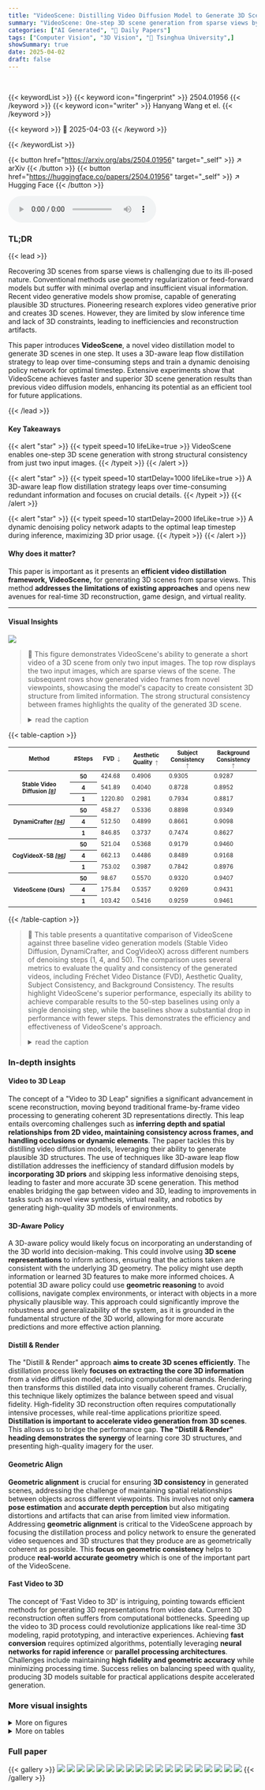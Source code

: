 ```yaml
---
title: "VideoScene: Distilling Video Diffusion Model to Generate 3D Scenes in One Step"
summary: "VideoScene: One-step 3D scene generation from sparse views by distilling video diffusion models for faster, structurally consistent results."
categories: ["AI Generated", "🤗 Daily Papers"]
tags: ["Computer Vision", "3D Vision", "🏢 Tsinghua University",]
showSummary: true
date: 2025-04-02
draft: false
---
```


<br>

{{< keywordList >}}
{{< keyword icon="fingerprint" >}} 2504.01956 {{< /keyword >}}
{{< keyword icon="writer" >}} Hanyang Wang et el. {{< /keyword >}}
 
{{< keyword >}} 🤗 2025-04-03 {{< /keyword >}}
 
{{< /keywordList >}}

{{< button href="https://arxiv.org/abs/2504.01956" target="_self" >}}
↗ arXiv
{{< /button >}}
{{< button href="https://huggingface.co/papers/2504.01956" target="_self" >}}
↗ Hugging Face
{{< /button >}}



<audio controls>
    <source src="https://ai-paper-reviewer.com/2504.01956/podcast.wav" type="audio/wav">
    Your browser does not support the audio element.
</audio>


### TL;DR


{{< lead >}}

Recovering 3D scenes from sparse views is challenging due to its ill-posed nature. Conventional methods use geometry regularization or feed-forward models but suffer with minimal overlap and insufficient visual information. Recent video generative models show promise, capable of generating plausible 3D structures. Pioneering research explores video generative prior and creates 3D scenes. However, they are limited by slow inference time and lack of 3D constraints, leading to inefficiencies and reconstruction artifacts.



This paper introduces **VideoScene**, a novel video distillation model to generate 3D scenes in one step. It uses a 3D-aware leap flow distillation strategy to leap over time-consuming steps and train a dynamic denoising policy network for optimal timestep. Extensive experiments show that VideoScene achieves faster and superior 3D scene generation results than previous video diffusion models, enhancing its potential as an efficient tool for future applications.

{{< /lead >}}


#### Key Takeaways

{{< alert "star" >}}
{{< typeit speed=10 lifeLike=true >}} VideoScene enables one-step 3D scene generation with strong structural consistency from just two input images. {{< /typeit >}}
{{< /alert >}}

{{< alert "star" >}}
{{< typeit speed=10 startDelay=1000 lifeLike=true >}} A 3D-aware leap flow distillation strategy leaps over time-consuming redundant information and focuses on crucial details. {{< /typeit >}}
{{< /alert >}}

{{< alert "star" >}}
{{< typeit speed=10 startDelay=2000 lifeLike=true >}} A dynamic denoising policy network adapts to the optimal leap timestep during inference, maximizing 3D prior usage. {{< /typeit >}}
{{< /alert >}}

#### Why does it matter?
This paper is important as it presents an **efficient video distillation framework, VideoScene,** for generating 3D scenes from sparse views. This method **addresses the limitations of existing approaches** and opens new avenues for real-time 3D reconstruction, game design, and virtual reality.

------
#### Visual Insights



![](https://arxiv.org/html/2504.01956/x2.png)

> 🔼 This figure demonstrates VideoScene's ability to generate a short video of a 3D scene from only two input images.  The top row displays the two input images, which are sparse views of the scene. The subsequent rows show generated video frames from novel viewpoints, showcasing the model's capacity to create consistent 3D structure from limited information. The strong structural consistency between frames highlights the quality of the generated 3D scene.
> <details>
> <summary>read the caption</summary>
> Figure 1: VideoScene enables one-step video generation of 3D scenes with strong structural consistency from just two input images. The top row shows the input sparse views and the following two rows show the output novel-view video frames.
> </details>





{{< table-caption >}}
<table class="ltx_tabular ltx_guessed_headers ltx_align_middle" id="S4.T1.4.4">
<thead class="ltx_thead">
<tr class="ltx_tr" id="S4.T1.4.4.4">
<th class="ltx_td ltx_align_left ltx_th ltx_th_column ltx_th_row ltx_border_tt" id="S4.T1.4.4.4.5"><span class="ltx_text" id="S4.T1.4.4.4.5.1" style="font-size:70%;">Method</span></th>
<th class="ltx_td ltx_align_center ltx_th ltx_th_column ltx_th_row ltx_border_tt" id="S4.T1.4.4.4.6"><span class="ltx_text" id="S4.T1.4.4.4.6.1" style="font-size:70%;">#Steps</span></th>
<th class="ltx_td ltx_align_center ltx_th ltx_th_column ltx_border_tt" id="S4.T1.1.1.1.1">
<span class="ltx_text" id="S4.T1.1.1.1.1.1" style="font-size:70%;">FVD </span><math alttext="\downarrow" class="ltx_Math" display="inline" id="S4.T1.1.1.1.1.m1.1"><semantics id="S4.T1.1.1.1.1.m1.1a"><mo id="S4.T1.1.1.1.1.m1.1.1" mathsize="70%" stretchy="false" xref="S4.T1.1.1.1.1.m1.1.1.cmml">↓</mo><annotation-xml encoding="MathML-Content" id="S4.T1.1.1.1.1.m1.1b"><ci id="S4.T1.1.1.1.1.m1.1.1.cmml" xref="S4.T1.1.1.1.1.m1.1.1">↓</ci></annotation-xml><annotation encoding="application/x-tex" id="S4.T1.1.1.1.1.m1.1c">\downarrow</annotation><annotation encoding="application/x-llamapun" id="S4.T1.1.1.1.1.m1.1d">↓</annotation></semantics></math>
</th>
<th class="ltx_td ltx_align_center ltx_th ltx_th_column ltx_border_tt" id="S4.T1.2.2.2.2">
<span class="ltx_text" id="S4.T1.2.2.2.2.1" style="font-size:70%;">Aesthetic Quality </span><math alttext="\uparrow" class="ltx_Math" display="inline" id="S4.T1.2.2.2.2.m1.1"><semantics id="S4.T1.2.2.2.2.m1.1a"><mo id="S4.T1.2.2.2.2.m1.1.1" mathsize="70%" stretchy="false" xref="S4.T1.2.2.2.2.m1.1.1.cmml">↑</mo><annotation-xml encoding="MathML-Content" id="S4.T1.2.2.2.2.m1.1b"><ci id="S4.T1.2.2.2.2.m1.1.1.cmml" xref="S4.T1.2.2.2.2.m1.1.1">↑</ci></annotation-xml><annotation encoding="application/x-tex" id="S4.T1.2.2.2.2.m1.1c">\uparrow</annotation><annotation encoding="application/x-llamapun" id="S4.T1.2.2.2.2.m1.1d">↑</annotation></semantics></math>
</th>
<th class="ltx_td ltx_align_center ltx_th ltx_th_column ltx_border_tt" id="S4.T1.3.3.3.3">
<span class="ltx_text" id="S4.T1.3.3.3.3.1" style="font-size:70%;">Subject Consistency </span><math alttext="\uparrow" class="ltx_Math" display="inline" id="S4.T1.3.3.3.3.m1.1"><semantics id="S4.T1.3.3.3.3.m1.1a"><mo id="S4.T1.3.3.3.3.m1.1.1" mathsize="70%" stretchy="false" xref="S4.T1.3.3.3.3.m1.1.1.cmml">↑</mo><annotation-xml encoding="MathML-Content" id="S4.T1.3.3.3.3.m1.1b"><ci id="S4.T1.3.3.3.3.m1.1.1.cmml" xref="S4.T1.3.3.3.3.m1.1.1">↑</ci></annotation-xml><annotation encoding="application/x-tex" id="S4.T1.3.3.3.3.m1.1c">\uparrow</annotation><annotation encoding="application/x-llamapun" id="S4.T1.3.3.3.3.m1.1d">↑</annotation></semantics></math>
</th>
<th class="ltx_td ltx_align_center ltx_th ltx_th_column ltx_border_tt" id="S4.T1.4.4.4.4">
<span class="ltx_text" id="S4.T1.4.4.4.4.1" style="font-size:70%;">Background Consistency </span><math alttext="\uparrow" class="ltx_Math" display="inline" id="S4.T1.4.4.4.4.m1.1"><semantics id="S4.T1.4.4.4.4.m1.1a"><mo id="S4.T1.4.4.4.4.m1.1.1" mathsize="70%" stretchy="false" xref="S4.T1.4.4.4.4.m1.1.1.cmml">↑</mo><annotation-xml encoding="MathML-Content" id="S4.T1.4.4.4.4.m1.1b"><ci id="S4.T1.4.4.4.4.m1.1.1.cmml" xref="S4.T1.4.4.4.4.m1.1.1">↑</ci></annotation-xml><annotation encoding="application/x-tex" id="S4.T1.4.4.4.4.m1.1c">\uparrow</annotation><annotation encoding="application/x-llamapun" id="S4.T1.4.4.4.4.m1.1d">↑</annotation></semantics></math>
</th>
</tr>
</thead>
<tbody class="ltx_tbody">
<tr class="ltx_tr" id="S4.T1.4.4.5.1">
<th class="ltx_td ltx_align_left ltx_th ltx_th_row ltx_border_t" id="S4.T1.4.4.5.1.1" rowspan="3"><span class="ltx_text" id="S4.T1.4.4.5.1.1.1" style="font-size:70%;">Stable Video Diffusion <cite class="ltx_cite ltx_citemacro_cite">[<a class="ltx_ref" href="https://arxiv.org/html/2504.01956v1#bib.bib8" title=""><span class="ltx_text" style="font-size:90%;">8</span></a>]</cite></span></th>
<th class="ltx_td ltx_align_center ltx_th ltx_th_row ltx_border_t" id="S4.T1.4.4.5.1.2"><span class="ltx_text" id="S4.T1.4.4.5.1.2.1" style="font-size:70%;">50</span></th>
<td class="ltx_td ltx_align_center ltx_border_t" id="S4.T1.4.4.5.1.3"><span class="ltx_text" id="S4.T1.4.4.5.1.3.1" style="font-size:70%;">424.68</span></td>
<td class="ltx_td ltx_align_center ltx_border_t" id="S4.T1.4.4.5.1.4"><span class="ltx_text" id="S4.T1.4.4.5.1.4.1" style="font-size:70%;">0.4906</span></td>
<td class="ltx_td ltx_align_center ltx_border_t" id="S4.T1.4.4.5.1.5"><span class="ltx_text" id="S4.T1.4.4.5.1.5.1" style="font-size:70%;">0.9305</span></td>
<td class="ltx_td ltx_align_center ltx_border_t" id="S4.T1.4.4.5.1.6"><span class="ltx_text" id="S4.T1.4.4.5.1.6.1" style="font-size:70%;">0.9287</span></td>
</tr>
<tr class="ltx_tr" id="S4.T1.4.4.6.2">
<th class="ltx_td ltx_align_center ltx_th ltx_th_row" id="S4.T1.4.4.6.2.1"><span class="ltx_text" id="S4.T1.4.4.6.2.1.1" style="font-size:70%;">4</span></th>
<td class="ltx_td ltx_align_center" id="S4.T1.4.4.6.2.2"><span class="ltx_text" id="S4.T1.4.4.6.2.2.1" style="font-size:70%;">541.89</span></td>
<td class="ltx_td ltx_align_center" id="S4.T1.4.4.6.2.3"><span class="ltx_text" id="S4.T1.4.4.6.2.3.1" style="font-size:70%;">0.4040</span></td>
<td class="ltx_td ltx_align_center" id="S4.T1.4.4.6.2.4"><span class="ltx_text" id="S4.T1.4.4.6.2.4.1" style="font-size:70%;">0.8728</span></td>
<td class="ltx_td ltx_align_center" id="S4.T1.4.4.6.2.5"><span class="ltx_text" id="S4.T1.4.4.6.2.5.1" style="font-size:70%;">0.8952</span></td>
</tr>
<tr class="ltx_tr" id="S4.T1.4.4.7.3">
<th class="ltx_td ltx_align_center ltx_th ltx_th_row" id="S4.T1.4.4.7.3.1"><span class="ltx_text" id="S4.T1.4.4.7.3.1.1" style="font-size:70%;">1</span></th>
<td class="ltx_td ltx_align_center" id="S4.T1.4.4.7.3.2"><span class="ltx_text" id="S4.T1.4.4.7.3.2.1" style="font-size:70%;">1220.80</span></td>
<td class="ltx_td ltx_align_center" id="S4.T1.4.4.7.3.3"><span class="ltx_text" id="S4.T1.4.4.7.3.3.1" style="font-size:70%;">0.2981</span></td>
<td class="ltx_td ltx_align_center" id="S4.T1.4.4.7.3.4"><span class="ltx_text" id="S4.T1.4.4.7.3.4.1" style="font-size:70%;">0.7934</span></td>
<td class="ltx_td ltx_align_center" id="S4.T1.4.4.7.3.5"><span class="ltx_text" id="S4.T1.4.4.7.3.5.1" style="font-size:70%;">0.8817</span></td>
</tr>
<tr class="ltx_tr" id="S4.T1.4.4.8.4">
<th class="ltx_td ltx_align_left ltx_th ltx_th_row ltx_border_t" id="S4.T1.4.4.8.4.1" rowspan="3"><span class="ltx_text" id="S4.T1.4.4.8.4.1.1" style="font-size:70%;">DynamiCrafter <cite class="ltx_cite ltx_citemacro_cite">[<a class="ltx_ref" href="https://arxiv.org/html/2504.01956v1#bib.bib94" title=""><span class="ltx_text" style="font-size:90%;">94</span></a>]</cite></span></th>
<th class="ltx_td ltx_align_center ltx_th ltx_th_row ltx_border_t" id="S4.T1.4.4.8.4.2"><span class="ltx_text" id="S4.T1.4.4.8.4.2.1" style="font-size:70%;">50</span></th>
<td class="ltx_td ltx_align_center ltx_border_t" id="S4.T1.4.4.8.4.3"><span class="ltx_text" id="S4.T1.4.4.8.4.3.1" style="font-size:70%;">458.27</span></td>
<td class="ltx_td ltx_align_center ltx_border_t" id="S4.T1.4.4.8.4.4"><span class="ltx_text" id="S4.T1.4.4.8.4.4.1" style="font-size:70%;">0.5336</span></td>
<td class="ltx_td ltx_align_center ltx_border_t" id="S4.T1.4.4.8.4.5"><span class="ltx_text" id="S4.T1.4.4.8.4.5.1" style="font-size:70%;">0.8898</span></td>
<td class="ltx_td ltx_align_center ltx_border_t" id="S4.T1.4.4.8.4.6"><span class="ltx_text" id="S4.T1.4.4.8.4.6.1" style="font-size:70%;">0.9349</span></td>
</tr>
<tr class="ltx_tr" id="S4.T1.4.4.9.5">
<th class="ltx_td ltx_align_center ltx_th ltx_th_row" id="S4.T1.4.4.9.5.1"><span class="ltx_text" id="S4.T1.4.4.9.5.1.1" style="font-size:70%;">4</span></th>
<td class="ltx_td ltx_align_center" id="S4.T1.4.4.9.5.2"><span class="ltx_text" id="S4.T1.4.4.9.5.2.1" style="font-size:70%;">512.50</span></td>
<td class="ltx_td ltx_align_center" id="S4.T1.4.4.9.5.3"><span class="ltx_text" id="S4.T1.4.4.9.5.3.1" style="font-size:70%;">0.4899</span></td>
<td class="ltx_td ltx_align_center" id="S4.T1.4.4.9.5.4"><span class="ltx_text" id="S4.T1.4.4.9.5.4.1" style="font-size:70%;">0.8661</span></td>
<td class="ltx_td ltx_align_center" id="S4.T1.4.4.9.5.5"><span class="ltx_text" id="S4.T1.4.4.9.5.5.1" style="font-size:70%;">0.9098</span></td>
</tr>
<tr class="ltx_tr" id="S4.T1.4.4.10.6">
<th class="ltx_td ltx_align_center ltx_th ltx_th_row" id="S4.T1.4.4.10.6.1"><span class="ltx_text" id="S4.T1.4.4.10.6.1.1" style="font-size:70%;">1</span></th>
<td class="ltx_td ltx_align_center" id="S4.T1.4.4.10.6.2"><span class="ltx_text" id="S4.T1.4.4.10.6.2.1" style="font-size:70%;">846.85</span></td>
<td class="ltx_td ltx_align_center" id="S4.T1.4.4.10.6.3"><span class="ltx_text" id="S4.T1.4.4.10.6.3.1" style="font-size:70%;">0.3737</span></td>
<td class="ltx_td ltx_align_center" id="S4.T1.4.4.10.6.4"><span class="ltx_text" id="S4.T1.4.4.10.6.4.1" style="font-size:70%;">0.7474</span></td>
<td class="ltx_td ltx_align_center" id="S4.T1.4.4.10.6.5"><span class="ltx_text" id="S4.T1.4.4.10.6.5.1" style="font-size:70%;">0.8627</span></td>
</tr>
<tr class="ltx_tr" id="S4.T1.4.4.11.7">
<th class="ltx_td ltx_align_left ltx_th ltx_th_row ltx_border_t" id="S4.T1.4.4.11.7.1" rowspan="3"><span class="ltx_text" id="S4.T1.4.4.11.7.1.1" style="font-size:70%;">CogVideoX-5B <cite class="ltx_cite ltx_citemacro_cite">[<a class="ltx_ref" href="https://arxiv.org/html/2504.01956v1#bib.bib96" title=""><span class="ltx_text" style="font-size:90%;">96</span></a>]</cite></span></th>
<th class="ltx_td ltx_align_center ltx_th ltx_th_row ltx_border_t" id="S4.T1.4.4.11.7.2"><span class="ltx_text" id="S4.T1.4.4.11.7.2.1" style="font-size:70%;">50</span></th>
<td class="ltx_td ltx_align_center ltx_border_t" id="S4.T1.4.4.11.7.3"><span class="ltx_text" id="S4.T1.4.4.11.7.3.1" style="font-size:70%;">521.04</span></td>
<td class="ltx_td ltx_align_center ltx_border_t" id="S4.T1.4.4.11.7.4"><span class="ltx_text" id="S4.T1.4.4.11.7.4.1" style="font-size:70%;">0.5368</span></td>
<td class="ltx_td ltx_align_center ltx_border_t" id="S4.T1.4.4.11.7.5"><span class="ltx_text" id="S4.T1.4.4.11.7.5.1" style="font-size:70%;">0.9179</span></td>
<td class="ltx_td ltx_align_center ltx_border_t" id="S4.T1.4.4.11.7.6"><span class="ltx_text" id="S4.T1.4.4.11.7.6.1" style="font-size:70%;">0.9460</span></td>
</tr>
<tr class="ltx_tr" id="S4.T1.4.4.12.8">
<th class="ltx_td ltx_align_center ltx_th ltx_th_row" id="S4.T1.4.4.12.8.1"><span class="ltx_text" id="S4.T1.4.4.12.8.1.1" style="font-size:70%;">4</span></th>
<td class="ltx_td ltx_align_center" id="S4.T1.4.4.12.8.2"><span class="ltx_text" id="S4.T1.4.4.12.8.2.1" style="font-size:70%;">662.13</span></td>
<td class="ltx_td ltx_align_center" id="S4.T1.4.4.12.8.3"><span class="ltx_text" id="S4.T1.4.4.12.8.3.1" style="font-size:70%;">0.4486</span></td>
<td class="ltx_td ltx_align_center" id="S4.T1.4.4.12.8.4"><span class="ltx_text" id="S4.T1.4.4.12.8.4.1" style="font-size:70%;">0.8489</span></td>
<td class="ltx_td ltx_align_center" id="S4.T1.4.4.12.8.5"><span class="ltx_text" id="S4.T1.4.4.12.8.5.1" style="font-size:70%;">0.9168</span></td>
</tr>
<tr class="ltx_tr" id="S4.T1.4.4.13.9">
<th class="ltx_td ltx_align_center ltx_th ltx_th_row" id="S4.T1.4.4.13.9.1"><span class="ltx_text" id="S4.T1.4.4.13.9.1.1" style="font-size:70%;">1</span></th>
<td class="ltx_td ltx_align_center" id="S4.T1.4.4.13.9.2"><span class="ltx_text" id="S4.T1.4.4.13.9.2.1" style="font-size:70%;">753.02</span></td>
<td class="ltx_td ltx_align_center" id="S4.T1.4.4.13.9.3"><span class="ltx_text" id="S4.T1.4.4.13.9.3.1" style="font-size:70%;">0.3987</span></td>
<td class="ltx_td ltx_align_center" id="S4.T1.4.4.13.9.4"><span class="ltx_text" id="S4.T1.4.4.13.9.4.1" style="font-size:70%;">0.7842</span></td>
<td class="ltx_td ltx_align_center" id="S4.T1.4.4.13.9.5"><span class="ltx_text" id="S4.T1.4.4.13.9.5.1" style="font-size:70%;">0.8976</span></td>
</tr>
<tr class="ltx_tr" id="S4.T1.4.4.14.10">
<th class="ltx_td ltx_align_left ltx_th ltx_th_row ltx_border_bb ltx_border_t" id="S4.T1.4.4.14.10.1" rowspan="3"><span class="ltx_text ltx_font_bold" id="S4.T1.4.4.14.10.1.1" style="font-size:70%;">VideoScene (Ours)</span></th>
<th class="ltx_td ltx_align_center ltx_th ltx_th_row ltx_border_t" id="S4.T1.4.4.14.10.2"><span class="ltx_text" id="S4.T1.4.4.14.10.2.1" style="font-size:70%;">50</span></th>
<td class="ltx_td ltx_align_center ltx_border_t" id="S4.T1.4.4.14.10.3"><span class="ltx_text ltx_font_bold" id="S4.T1.4.4.14.10.3.1" style="font-size:70%;">98.67</span></td>
<td class="ltx_td ltx_align_center ltx_border_t" id="S4.T1.4.4.14.10.4"><span class="ltx_text ltx_font_bold" id="S4.T1.4.4.14.10.4.1" style="font-size:70%;">0.5570</span></td>
<td class="ltx_td ltx_align_center ltx_border_t" id="S4.T1.4.4.14.10.5"><span class="ltx_text ltx_font_bold" id="S4.T1.4.4.14.10.5.1" style="font-size:70%;">0.9320</span></td>
<td class="ltx_td ltx_align_center ltx_border_t" id="S4.T1.4.4.14.10.6"><span class="ltx_text ltx_framed ltx_framed_underline" id="S4.T1.4.4.14.10.6.1" style="font-size:70%;">0.9407</span></td>
</tr>
<tr class="ltx_tr" id="S4.T1.4.4.15.11">
<th class="ltx_td ltx_align_center ltx_th ltx_th_row" id="S4.T1.4.4.15.11.1"><span class="ltx_text" id="S4.T1.4.4.15.11.1.1" style="font-size:70%;">4</span></th>
<td class="ltx_td ltx_align_center" id="S4.T1.4.4.15.11.2"><span class="ltx_text" id="S4.T1.4.4.15.11.2.1" style="font-size:70%;">175.84</span></td>
<td class="ltx_td ltx_align_center" id="S4.T1.4.4.15.11.3"><span class="ltx_text ltx_framed ltx_framed_underline" id="S4.T1.4.4.15.11.3.1" style="font-size:70%;">0.5357</span></td>
<td class="ltx_td ltx_align_center" id="S4.T1.4.4.15.11.4"><span class="ltx_text ltx_framed ltx_framed_underline" id="S4.T1.4.4.15.11.4.1" style="font-size:70%;">0.9269</span></td>
<td class="ltx_td ltx_align_center" id="S4.T1.4.4.15.11.5"><span class="ltx_text ltx_framed ltx_framed_underline" id="S4.T1.4.4.15.11.5.1" style="font-size:70%;">0.9431</span></td>
</tr>
<tr class="ltx_tr" id="S4.T1.4.4.16.12">
<th class="ltx_td ltx_align_center ltx_th ltx_th_row ltx_border_bb" id="S4.T1.4.4.16.12.1"><span class="ltx_text" id="S4.T1.4.4.16.12.1.1" style="font-size:70%;">1</span></th>
<td class="ltx_td ltx_align_center ltx_border_bb" id="S4.T1.4.4.16.12.2"><span class="ltx_text ltx_framed ltx_framed_underline" id="S4.T1.4.4.16.12.2.1" style="font-size:70%;">103.42</span></td>
<td class="ltx_td ltx_align_center ltx_border_bb" id="S4.T1.4.4.16.12.3"><span class="ltx_text ltx_framed ltx_framed_underline" id="S4.T1.4.4.16.12.3.1" style="font-size:70%;">0.5416</span></td>
<td class="ltx_td ltx_align_center ltx_border_bb" id="S4.T1.4.4.16.12.4"><span class="ltx_text ltx_framed ltx_framed_underline" id="S4.T1.4.4.16.12.4.1" style="font-size:70%;">0.9259</span></td>
<td class="ltx_td ltx_align_center ltx_border_bb" id="S4.T1.4.4.16.12.5"><span class="ltx_text ltx_font_bold" id="S4.T1.4.4.16.12.5.1" style="font-size:70%;">0.9461</span></td>
</tr>
</tbody>
</table>{{< /table-caption >}}

> 🔼 This table presents a quantitative comparison of VideoScene against three baseline video generation models (Stable Video Diffusion, DynamiCrafter, and CogVideoX) across different numbers of denoising steps (1, 4, and 50).  The comparison uses several metrics to evaluate the quality and consistency of the generated videos, including Fréchet Video Distance (FVD), Aesthetic Quality, Subject Consistency, and Background Consistency.  The results highlight VideoScene's superior performance, especially its ability to achieve comparable results to the 50-step baselines using only a single denoising step, while the baselines show a substantial drop in performance with fewer steps.  This demonstrates the efficiency and effectiveness of VideoScene's approach.
> <details>
> <summary>read the caption</summary>
> Table 1: Quantitative Comparison. We compare 1-, 4-, and 50-step versions of models. Not only does VideoScene outperform other methods, but its 1-step results also remain closely comparable to the 50-step results, while other methods show a significant decrease.
> </details>





### In-depth insights


#### Video to 3D Leap
The concept of a "Video to 3D Leap" signifies a significant advancement in scene reconstruction, moving beyond traditional frame-by-frame video processing to generating coherent 3D representations directly. This leap entails overcoming challenges such as **inferring depth and spatial relationships from 2D video, maintaining consistency across frames, and handling occlusions or dynamic elements**. The paper tackles this by distilling video diffusion models, leveraging their ability to generate plausible 3D structures. The use of techniques like 3D-aware leap flow distillation addresses the inefficiency of standard diffusion models by **incorporating 3D priors** and skipping less informative denoising steps, leading to faster and more accurate 3D scene generation. This method enables bridging the gap between video and 3D, leading to improvements in tasks such as novel view synthesis, virtual reality, and robotics by generating high-quality 3D models of environments.

#### 3D-Aware Policy
A 3D-aware policy would likely focus on incorporating an understanding of the 3D world into decision-making. This could involve using **3D scene representations** to inform actions, ensuring that the actions taken are consistent with the underlying 3D geometry. The policy might use depth information or learned 3D features to make more informed choices. A potential 3D aware policy could use **geometric reasoning** to avoid collisions, navigate complex environments, or interact with objects in a more physically plausible way. This approach could significantly improve the robustness and generalizability of the system, as it is grounded in the fundamental structure of the 3D world, allowing for more accurate predictions and more effective action planning.

#### Distill & Render
The "Distill & Render" approach **aims to create 3D scenes efficiently**. The distillation process likely **focuses on extracting the core 3D information** from a video diffusion model, reducing computational demands. Rendering then transforms this distilled data into visually coherent frames. Crucially, this technique likely optimizes the balance between speed and visual fidelity. High-fidelity 3D reconstruction often requires computationally intensive processes, while real-time applications prioritize speed. **Distillation is important to accelerate video generation from 3D scenes**. This allows us to bridge the performance gap. **The "Distill & Render" heading demonstrates the synergy** of learning core 3D structures, and presenting high-quality imagery for the user. 

#### Geometric Align
**Geometric alignment** is crucial for ensuring **3D consistency** in generated scenes, addressing the challenge of maintaining spatial relationships between objects across different viewpoints. This involves not only **camera pose estimation** and **accurate depth perception** but also mitigating distortions and artifacts that can arise from limited view information. Addressing **geometric alignment** is critical to the VideoScene approach by focusing the distillation process and policy network to ensure the generated video sequences and 3D structures that they produce are as geometrically coherent as possible. This **focus on geometric consistency** helps to produce **real-world accurate geometry** which is one of the important part of the VideoScene.

#### Fast Video to 3D
The concept of 'Fast Video to 3D' is intriguing, pointing towards efficient methods for generating 3D representations from video data. Current 3D reconstruction often suffers from computational bottlenecks. Speeding up the video to 3D process could revolutionize applications like real-time 3D modeling, rapid prototyping, and interactive experiences. Achieving **fast conversion** requires optimized algorithms, potentially leveraging **neural networks for rapid inference** or **parallel processing architectures**. Challenges include maintaining **high fidelity and geometric accuracy** while minimizing processing time. Success relies on balancing speed with quality, producing 3D models suitable for practical applications despite accelerated generation.


### More visual insights

<details>
<summary>More on figures
</summary>


![](https://arxiv.org/html/2504.01956/x3.png)

> 🔼 The figure illustrates the pipeline of VideoScene, a novel framework for one-step 3D scene generation from two input images. First, a feed-forward 3DGS model (MVSplat) generates a coarse 3D representation, enabling accurate camera trajectory control rendering.  The encoded renderings and input image pairs are then combined and fed into a consistency model. Next, a forward diffusion operation adds noise to the video. This noisy video is used to train both student and teacher models to predict videos at different timesteps. Finally, the student model and a dynamic denoising policy network (DDPNet) are updated independently using distillation loss and DDP loss to optimize video generation.
> <details>
> <summary>read the caption</summary>
> Figure 2: Pipeline of VideoScene. Given input pair views, we first generate a coarse 3D representation with a rapid feed-forward 3DGS model (i.e., MVSplat [17]), which enables accurate camera-trajectory-control rendering. The encoded rendering latent (“input”) and encoded input pairs latent (“condition”) are combined as input to the consistency model. Subsequently, a forward diffusion operation is performed to add noise to the video. Then, the noised 𝐱n+1rsuperscriptsubscript𝐱𝑛1𝑟\mathbf{x}_{n+1}^{r}bold_x start_POSTSUBSCRIPT italic_n + 1 end_POSTSUBSCRIPT start_POSTSUPERSCRIPT italic_r end_POSTSUPERSCRIPT is sent to both the student and teacher model to predict videos 𝐱0p⁢r⁢e⁢dsuperscriptsubscript𝐱0𝑝𝑟𝑒𝑑\mathbf{x}_{0}^{pred}bold_x start_POSTSUBSCRIPT 0 end_POSTSUBSCRIPT start_POSTSUPERSCRIPT italic_p italic_r italic_e italic_d end_POSTSUPERSCRIPT of timestep tn+1subscript𝑡𝑛1t_{n+1}italic_t start_POSTSUBSCRIPT italic_n + 1 end_POSTSUBSCRIPT and 𝐱^0ϕsuperscriptsubscript^𝐱0italic-ϕ\hat{\mathbf{x}}_{0}^{\phi}over^ start_ARG bold_x end_ARG start_POSTSUBSCRIPT 0 end_POSTSUBSCRIPT start_POSTSUPERSCRIPT italic_ϕ end_POSTSUPERSCRIPT of timestep tnsubscript𝑡𝑛t_{n}italic_t start_POSTSUBSCRIPT italic_n end_POSTSUBSCRIPT. Finally, the student model and DDPNet are updated independently through distillation loss and DDP loss.
> </details>



![](https://arxiv.org/html/2504.01956/x4.png)

> 🔼 This figure compares the 3D scene generation results of VideoScene against three baseline methods: Stable Video Diffusion, DynamiCrafter, and CogVideoX.  Each method's output is shown for 1, 4, and 50 denoising steps. The comparison highlights VideoScene's superior quality, particularly in its ability to achieve high quality with only one step.  The baseline methods all exhibit artifacts such as blurriness, skipped frames, excessive motion, and inconsistent object positions, particularly pronounced in the one-step results.  VideoScene generates significantly clearer and more structurally consistent videos even in its single-step output, demonstrating improved 3D coherence and efficiency compared to the baselines.
> <details>
> <summary>read the caption</summary>
> Figure 3: Qualitative comparison. We can observe that baseline models suffer from issues such as blurriness, frame skipping, excessive motion, and shifts in the relative positioning of objects, while our VideoScene achieves higher output quality and improved 3D coherence.
> </details>



![](https://arxiv.org/html/2504.01956/x5.png)

> 🔼 This figure demonstrates the cross-dataset generalization capabilities of VideoScene and several baseline models.  Models were initially trained on the RealEstate10K dataset, then tested on the unseen ACID dataset to evaluate their ability to generalize to new, unseen data. The results show that while fine-tuning baseline models (DynamiCrafter and CogVideoX) on 3D data improves their 3D consistency, they still struggle to produce high-quality results with only one inference step. In contrast, VideoScene maintains high quality even with one inference step, demonstrating its strong generalization capabilities.
> <details>
> <summary>read the caption</summary>
> Figure 4: Qualitative results in cross-dataset generalization. Models trained on the source dataset RealEstate10K are tested on ACID dataset. Fine-tuned models improve in 3D consistency but still fail with one-step.
> </details>



![](https://arxiv.org/html/2504.01956/x6.png)

> 🔼 This figure compares the results of structure matching between pairs of images in generated videos. The green dots represent successful matches, signifying that corresponding points in the two frames have been correctly identified. Conversely, the red dots indicate failed matches, where the corresponding points could not be reliably identified.  A higher number of green dots, and thus a lower number of red dots, suggests a higher level of geometric consistency between the frames. This implies that the generated videos maintain accurate camera trajectories and consistent 3D structures. This is an important evaluation metric because it measures the reliability of depth estimation and camera pose inference that are crucial for accurate 3D scene reconstruction. 
> <details>
> <summary>read the caption</summary>
> Figure 5: Matching results comparison. Green represents high-quality matching results, while red represents discarded matching results. More green high-quality matches indicate a higher level of geometric consistency between the two views.
> </details>



![](https://arxiv.org/html/2504.01956/x7.png)

> 🔼 This figure shows an ablation study on the VideoScene model, illustrating the impact of two key components: 3D-aware leap flow distillation and the dynamic denoising policy network (DDPNet).  By systematically removing each component, the figure visually demonstrates their individual contributions to the final video output quality.  The results showcase how both components are crucial for generating high-quality 3D-consistent videos, with the omission of either resulting in noticeable artifacts or lower quality in the final output.
> <details>
> <summary>read the caption</summary>
> Figure 6: Visual results of ablation study. We ablate the design choices of 3D-aware leap flow distillation and dynamic denoising policy network (DDPNet).
> </details>



![](https://arxiv.org/html/2504.01956/x8.png)

> 🔼 This figure showcases the model's ability to generate novel views of a scene, starting from only two input images.  The red boxes highlight the areas of the generated views that were not directly visible in the original input. This demonstrates the model's capability to infer and fill in missing information, creating plausible and realistic-looking scenes. This process highlights the effectiveness of the 3D-aware leap flow distillation approach in ensuring high-quality and visually consistent 3D scene generation from limited information.
> <details>
> <summary>read the caption</summary>
> Figure 7: Visual results of the generative ability. We highlight the generated regions in the red boxes in the novel generated views.
> </details>



![](https://arxiv.org/html/2504.01956/x9.png)

> 🔼 This figure displays a quantitative comparison of the performance of four different video generation models (CogVideo, DynamiCrafter, Stable Video Diffusion, and VideoScene) across varying numbers of steps (1, 10, 20, 30, 40, and 50).  The results show that VideoScene significantly outperforms the other models in terms of overall quality and notably maintains consistent performance even with only a single step, while the other models show a substantial drop in performance as the number of steps decreases.
> <details>
> <summary>read the caption</summary>
> Figure 8: Quantitative comparison across steps. We evaluate the results of CogVideo, DynamiCrafter, Stable Video Diffusion (SVD), and VideoScene across 1, 10, 20, 30, 40, and 50 steps. VideoScene not only outperforms the other methods but also demonstrates remarkable consistency, with its 1-step results closely approximating its 50-step results, whereas other methods exhibit a significant decline in performance over fewer steps.
> </details>



![](https://arxiv.org/html/2504.01956/x10.png)

> 🔼 This figure displays a comparison of video frames generated by VideoScene against base renderings.  The base renderings suffer from severe artifacts, highlighting the improvements in visual quality achieved by VideoScene.  The comparison emphasizes the effectiveness of VideoScene in mitigating common issues in video generation, such as blurriness, inconsistent geometry, and missing details.
> <details>
> <summary>read the caption</summary>
> Figure 9: Comparisons with base renderings with severe artifacts.
> </details>



![](https://arxiv.org/html/2504.01956/x11.png)

> 🔼 This figure compares the performance of VideoScene against ViewCrafter, another 3D-aware diffusion model. It visually demonstrates the efficiency of VideoScene by showing that VideoScene achieves comparable results to ViewCrafter in just 3 seconds, while ViewCrafter takes 7 minutes.  This comparison highlights the significant speed advantage of VideoScene without sacrificing quality.
> <details>
> <summary>read the caption</summary>
> Figure 10: Comparisons with 3D-aware diffusion model ViewCrafter.
> </details>



![](https://arxiv.org/html/2504.01956/x12.png)

> 🔼 This figure compares the performance of VideoScene against other NeRF-based methods (PixelNeRF, MVSNeRF, and SparseNeRF) for novel view synthesis. It showcases the significant improvement in frame rate achieved by VideoScene compared to these methods, highlighting its efficiency and speed advantages in generating novel views.
> <details>
> <summary>read the caption</summary>
> Figure 11: Comparisons with NeRF-based methods.
> </details>



![](https://arxiv.org/html/2504.01956/x13.png)

> 🔼 Figure 12 presents a comprehensive quantitative comparison of VideoScene against several baseline models, using metrics from the VBench benchmark.  It visually displays the performance of 1-step and 50-step versions across various metrics, including Fréchet Video Distance (FVD), Aesthetic Quality, Subject Consistency, Background Consistency, Motion Smoothness, Dynamic Degree, and Imaging Quality.  The figure helps illustrate VideoScene's efficiency by showing that its one-step performance is comparable to the 50-step results of other methods, which degrade significantly with fewer steps.
> <details>
> <summary>read the caption</summary>
> Figure 12: Quantitative comparison across additional dimensions. We further evaluate the 1-step and 50-step results by incorporating additional dimensions from the VBench metrics.
> </details>



![](https://arxiv.org/html/2504.01956/x14.png)

> 🔼 This figure compares the 3D reconstruction quality of VideoScene against several baseline methods (3DGS, SparseNeRF, DNGaussian, and InstantSplat) using the Mip-NeRF 360 and Tanks and Temples datasets.  The input to all methods consists of only two sparse views of a scene.  The results demonstrate that VideoScene produces significantly more accurate and detailed 3D reconstructions, highlighting its ability to generate high-quality 3D models from limited input data.
> <details>
> <summary>read the caption</summary>
> Figure 13: Qualitative comparison on Mip-Nerf 360 and Tank-and-Temples. With two sparse views as input, our method achieves much better reconstruction quality compared with baselines.
> </details>



![](https://arxiv.org/html/2504.01956/x15.png)

> 🔼 In this failure case, the generated video incorrectly passes directly through a closed door instead of navigating around it. This demonstrates a limitation of the model in handling complex 3D scene understanding, specifically scenarios requiring accurate spatial reasoning and object interaction.
> <details>
> <summary>read the caption</summary>
> Figure 14: Fail case of passing directly through the closed door.
> </details>



</details>




<details>
<summary>More on tables
</summary>


{{< table-caption >}}
<table class="ltx_tabular ltx_guessed_headers ltx_align_middle" id="S4.T2.4.4">
<thead class="ltx_thead">
<tr class="ltx_tr" id="S4.T2.4.4.4">
<th class="ltx_td ltx_align_left ltx_th ltx_th_column ltx_th_row ltx_border_tt" id="S4.T2.4.4.4.5">Method</th>
<th class="ltx_td ltx_align_center ltx_th ltx_th_column ltx_th_row ltx_border_tt" id="S4.T2.4.4.4.6">3D Training data</th>
<th class="ltx_td ltx_align_center ltx_th ltx_th_column ltx_th_row ltx_border_tt" id="S4.T2.4.4.4.7">#Steps</th>
<th class="ltx_td ltx_align_center ltx_th ltx_th_column ltx_border_tt" id="S4.T2.1.1.1.1">FVD<math alttext="\downarrow" class="ltx_Math" display="inline" id="S4.T2.1.1.1.1.m1.1"><semantics id="S4.T2.1.1.1.1.m1.1a"><mo id="S4.T2.1.1.1.1.m1.1.1" stretchy="false" xref="S4.T2.1.1.1.1.m1.1.1.cmml">↓</mo><annotation-xml encoding="MathML-Content" id="S4.T2.1.1.1.1.m1.1b"><ci id="S4.T2.1.1.1.1.m1.1.1.cmml" xref="S4.T2.1.1.1.1.m1.1.1">↓</ci></annotation-xml><annotation encoding="application/x-tex" id="S4.T2.1.1.1.1.m1.1c">\downarrow</annotation><annotation encoding="application/x-llamapun" id="S4.T2.1.1.1.1.m1.1d">↓</annotation></semantics></math>
</th>
<th class="ltx_td ltx_align_center ltx_th ltx_th_column ltx_border_tt" id="S4.T2.2.2.2.2">Aesthetic Quality <math alttext="\uparrow" class="ltx_Math" display="inline" id="S4.T2.2.2.2.2.m1.1"><semantics id="S4.T2.2.2.2.2.m1.1a"><mo id="S4.T2.2.2.2.2.m1.1.1" stretchy="false" xref="S4.T2.2.2.2.2.m1.1.1.cmml">↑</mo><annotation-xml encoding="MathML-Content" id="S4.T2.2.2.2.2.m1.1b"><ci id="S4.T2.2.2.2.2.m1.1.1.cmml" xref="S4.T2.2.2.2.2.m1.1.1">↑</ci></annotation-xml><annotation encoding="application/x-tex" id="S4.T2.2.2.2.2.m1.1c">\uparrow</annotation><annotation encoding="application/x-llamapun" id="S4.T2.2.2.2.2.m1.1d">↑</annotation></semantics></math>
</th>
<th class="ltx_td ltx_align_center ltx_th ltx_th_column ltx_border_tt" id="S4.T2.3.3.3.3">Subject Consistency <math alttext="\uparrow" class="ltx_Math" display="inline" id="S4.T2.3.3.3.3.m1.1"><semantics id="S4.T2.3.3.3.3.m1.1a"><mo id="S4.T2.3.3.3.3.m1.1.1" stretchy="false" xref="S4.T2.3.3.3.3.m1.1.1.cmml">↑</mo><annotation-xml encoding="MathML-Content" id="S4.T2.3.3.3.3.m1.1b"><ci id="S4.T2.3.3.3.3.m1.1.1.cmml" xref="S4.T2.3.3.3.3.m1.1.1">↑</ci></annotation-xml><annotation encoding="application/x-tex" id="S4.T2.3.3.3.3.m1.1c">\uparrow</annotation><annotation encoding="application/x-llamapun" id="S4.T2.3.3.3.3.m1.1d">↑</annotation></semantics></math>
</th>
<th class="ltx_td ltx_align_center ltx_th ltx_th_column ltx_border_tt" id="S4.T2.4.4.4.4">Background Consistency <math alttext="\uparrow" class="ltx_Math" display="inline" id="S4.T2.4.4.4.4.m1.1"><semantics id="S4.T2.4.4.4.4.m1.1a"><mo id="S4.T2.4.4.4.4.m1.1.1" stretchy="false" xref="S4.T2.4.4.4.4.m1.1.1.cmml">↑</mo><annotation-xml encoding="MathML-Content" id="S4.T2.4.4.4.4.m1.1b"><ci id="S4.T2.4.4.4.4.m1.1.1.cmml" xref="S4.T2.4.4.4.4.m1.1.1">↑</ci></annotation-xml><annotation encoding="application/x-tex" id="S4.T2.4.4.4.4.m1.1c">\uparrow</annotation><annotation encoding="application/x-llamapun" id="S4.T2.4.4.4.4.m1.1d">↑</annotation></semantics></math>
</th>
</tr>
</thead>
<tbody class="ltx_tbody">
<tr class="ltx_tr" id="S4.T2.4.4.5.1">
<th class="ltx_td ltx_align_left ltx_th ltx_th_row ltx_border_t" id="S4.T2.4.4.5.1.1" rowspan="2"><span class="ltx_text" id="S4.T2.4.4.5.1.1.1">DynamiCrafter <cite class="ltx_cite ltx_citemacro_citep">[<a class="ltx_ref" href="https://arxiv.org/html/2504.01956v1#bib.bib94" title=""><span class="ltx_text" style="font-size:90%;">94</span></a>]</cite></span></th>
<th class="ltx_td ltx_align_center ltx_th ltx_th_row ltx_border_t" id="S4.T2.4.4.5.1.2" rowspan="2"><span class="ltx_text" id="S4.T2.4.4.5.1.2.1">/</span></th>
<th class="ltx_td ltx_align_center ltx_th ltx_th_row ltx_border_t" id="S4.T2.4.4.5.1.3">50</th>
<td class="ltx_td ltx_align_center ltx_border_t" id="S4.T2.4.4.5.1.4">242.76</td>
<td class="ltx_td ltx_align_center ltx_border_t" id="S4.T2.4.4.5.1.5">0.5191</td>
<td class="ltx_td ltx_align_center ltx_border_t" id="S4.T2.4.4.5.1.6">0.9464</td>
<td class="ltx_td ltx_align_center ltx_border_t" id="S4.T2.4.4.5.1.7">0.9527</td>
</tr>
<tr class="ltx_tr" id="S4.T2.4.4.6.2">
<th class="ltx_td ltx_align_center ltx_th ltx_th_row" id="S4.T2.4.4.6.2.1">1</th>
<td class="ltx_td ltx_align_center" id="S4.T2.4.4.6.2.2">453.24</td>
<td class="ltx_td ltx_align_center" id="S4.T2.4.4.6.2.3">0.4126</td>
<td class="ltx_td ltx_align_center" id="S4.T2.4.4.6.2.4">0.8136</td>
<td class="ltx_td ltx_align_center" id="S4.T2.4.4.6.2.5">0.8841</td>
</tr>
<tr class="ltx_tr" id="S4.T2.4.4.7.3">
<th class="ltx_td ltx_align_left ltx_th ltx_th_row ltx_border_t" id="S4.T2.4.4.7.3.1" rowspan="2"><span class="ltx_text" id="S4.T2.4.4.7.3.1.1">CogVideoX-5B <cite class="ltx_cite ltx_citemacro_citep">[<a class="ltx_ref" href="https://arxiv.org/html/2504.01956v1#bib.bib96" title=""><span class="ltx_text" style="font-size:90%;">96</span></a>]</cite></span></th>
<th class="ltx_td ltx_align_center ltx_th ltx_th_row ltx_border_t" id="S4.T2.4.4.7.3.2" rowspan="2"><span class="ltx_text" id="S4.T2.4.4.7.3.2.1">/</span></th>
<th class="ltx_td ltx_align_center ltx_th ltx_th_row ltx_border_t" id="S4.T2.4.4.7.3.3">50</th>
<td class="ltx_td ltx_align_center ltx_border_t" id="S4.T2.4.4.7.3.4">867.31</td>
<td class="ltx_td ltx_align_center ltx_border_t" id="S4.T2.4.4.7.3.5">0.5212</td>
<td class="ltx_td ltx_align_center ltx_border_t" id="S4.T2.4.4.7.3.6">0.9628</td>
<td class="ltx_td ltx_align_center ltx_border_t" id="S4.T2.4.4.7.3.7"><span class="ltx_text ltx_font_bold" id="S4.T2.4.4.7.3.7.1">0.9720</span></td>
</tr>
<tr class="ltx_tr" id="S4.T2.4.4.8.4">
<th class="ltx_td ltx_align_center ltx_th ltx_th_row" id="S4.T2.4.4.8.4.1">1</th>
<td class="ltx_td ltx_align_center" id="S4.T2.4.4.8.4.2">537.48</td>
<td class="ltx_td ltx_align_center" id="S4.T2.4.4.8.4.3">0.4614</td>
<td class="ltx_td ltx_align_center" id="S4.T2.4.4.8.4.4">0.8452</td>
<td class="ltx_td ltx_align_center" id="S4.T2.4.4.8.4.5">0.9349</td>
</tr>
<tr class="ltx_tr" id="S4.T2.4.4.9.5">
<th class="ltx_td ltx_align_left ltx_th ltx_th_row ltx_border_t" id="S4.T2.4.4.9.5.1" rowspan="2"><span class="ltx_text" id="S4.T2.4.4.9.5.1.1">DynamiCrafter <cite class="ltx_cite ltx_citemacro_citep">[<a class="ltx_ref" href="https://arxiv.org/html/2504.01956v1#bib.bib94" title=""><span class="ltx_text" style="font-size:90%;">94</span></a>]</cite></span></th>
<th class="ltx_td ltx_align_center ltx_th ltx_th_row ltx_border_t" id="S4.T2.4.4.9.5.2" rowspan="2"><span class="ltx_text" id="S4.T2.4.4.9.5.2.1">RealEstate10K <cite class="ltx_cite ltx_citemacro_citep">[<a class="ltx_ref" href="https://arxiv.org/html/2504.01956v1#bib.bib105" title=""><span class="ltx_text" style="font-size:90%;">105</span></a>]</cite></span></th>
<th class="ltx_td ltx_align_center ltx_th ltx_th_row ltx_border_t" id="S4.T2.4.4.9.5.3">50</th>
<td class="ltx_td ltx_align_center ltx_border_t" id="S4.T2.4.4.9.5.4">96.10</td>
<td class="ltx_td ltx_align_center ltx_border_t" id="S4.T2.4.4.9.5.5">0.5096</td>
<td class="ltx_td ltx_align_center ltx_border_t" id="S4.T2.4.4.9.5.6">0.9524</td>
<td class="ltx_td ltx_align_center ltx_border_t" id="S4.T2.4.4.9.5.7">0.9545</td>
</tr>
<tr class="ltx_tr" id="S4.T2.4.4.10.6">
<th class="ltx_td ltx_align_center ltx_th ltx_th_row" id="S4.T2.4.4.10.6.1">1</th>
<td class="ltx_td ltx_align_center" id="S4.T2.4.4.10.6.2">595.87</td>
<td class="ltx_td ltx_align_center" id="S4.T2.4.4.10.6.3">0.4013</td>
<td class="ltx_td ltx_align_center" id="S4.T2.4.4.10.6.4">0.8202</td>
<td class="ltx_td ltx_align_center" id="S4.T2.4.4.10.6.5">0.8917</td>
</tr>
<tr class="ltx_tr" id="S4.T2.4.4.11.7">
<th class="ltx_td ltx_align_left ltx_th ltx_th_row ltx_border_t" id="S4.T2.4.4.11.7.1" rowspan="2"><span class="ltx_text" id="S4.T2.4.4.11.7.1.1">CogVideoX-5B <cite class="ltx_cite ltx_citemacro_citep">[<a class="ltx_ref" href="https://arxiv.org/html/2504.01956v1#bib.bib96" title=""><span class="ltx_text" style="font-size:90%;">96</span></a>]</cite></span></th>
<th class="ltx_td ltx_align_center ltx_th ltx_th_row ltx_border_t" id="S4.T2.4.4.11.7.2" rowspan="2"><span class="ltx_text" id="S4.T2.4.4.11.7.2.1">RealEstate10K <cite class="ltx_cite ltx_citemacro_citep">[<a class="ltx_ref" href="https://arxiv.org/html/2504.01956v1#bib.bib105" title=""><span class="ltx_text" style="font-size:90%;">105</span></a>]</cite></span></th>
<th class="ltx_td ltx_align_center ltx_th ltx_th_row ltx_border_t" id="S4.T2.4.4.11.7.3">50</th>
<td class="ltx_td ltx_align_center ltx_border_t" id="S4.T2.4.4.11.7.4">114.04</td>
<td class="ltx_td ltx_align_center ltx_border_t" id="S4.T2.4.4.11.7.5">0.5491</td>
<td class="ltx_td ltx_align_center ltx_border_t" id="S4.T2.4.4.11.7.6"><span class="ltx_text ltx_font_bold" id="S4.T2.4.4.11.7.6.1">0.9637</span></td>
<td class="ltx_td ltx_align_center ltx_border_t" id="S4.T2.4.4.11.7.7">0.9593</td>
</tr>
<tr class="ltx_tr" id="S4.T2.4.4.12.8">
<th class="ltx_td ltx_align_center ltx_th ltx_th_row" id="S4.T2.4.4.12.8.1">1</th>
<td class="ltx_td ltx_align_center" id="S4.T2.4.4.12.8.2">464.87</td>
<td class="ltx_td ltx_align_center" id="S4.T2.4.4.12.8.3">0.4492</td>
<td class="ltx_td ltx_align_center" id="S4.T2.4.4.12.8.4">0.8406</td>
<td class="ltx_td ltx_align_center" id="S4.T2.4.4.12.8.5">0.9214</td>
</tr>
<tr class="ltx_tr" id="S4.T2.4.4.13.9">
<th class="ltx_td ltx_align_left ltx_th ltx_th_row ltx_border_bb ltx_border_t" id="S4.T2.4.4.13.9.1" rowspan="2"><span class="ltx_text ltx_font_bold" id="S4.T2.4.4.13.9.1.1">VideoScene (Ours)</span></th>
<th class="ltx_td ltx_align_center ltx_th ltx_th_row ltx_border_bb ltx_border_t" id="S4.T2.4.4.13.9.2" rowspan="2"><span class="ltx_text" id="S4.T2.4.4.13.9.2.1">RealEstate10K <cite class="ltx_cite ltx_citemacro_citep">[<a class="ltx_ref" href="https://arxiv.org/html/2504.01956v1#bib.bib105" title=""><span class="ltx_text" style="font-size:90%;">105</span></a>]</cite></span></th>
<th class="ltx_td ltx_align_center ltx_th ltx_th_row ltx_border_t" id="S4.T2.4.4.13.9.3">50</th>
<td class="ltx_td ltx_align_center ltx_border_t" id="S4.T2.4.4.13.9.4"><span class="ltx_text ltx_font_bold" id="S4.T2.4.4.13.9.4.1">73.93</span></td>
<td class="ltx_td ltx_align_center ltx_border_t" id="S4.T2.4.4.13.9.5"><span class="ltx_text ltx_font_bold" id="S4.T2.4.4.13.9.5.1">0.5602</span></td>
<td class="ltx_td ltx_align_center ltx_border_t" id="S4.T2.4.4.13.9.6"><span class="ltx_text ltx_framed ltx_framed_underline" id="S4.T2.4.4.13.9.6.1">0.9598</span></td>
<td class="ltx_td ltx_align_center ltx_border_t" id="S4.T2.4.4.13.9.7"><span class="ltx_text ltx_framed ltx_framed_underline" id="S4.T2.4.4.13.9.7.1">0.9573</span></td>
</tr>
<tr class="ltx_tr" id="S4.T2.4.4.14.10">
<th class="ltx_td ltx_align_center ltx_th ltx_th_row ltx_border_bb" id="S4.T2.4.4.14.10.1">1</th>
<td class="ltx_td ltx_align_center ltx_border_bb" id="S4.T2.4.4.14.10.2"><span class="ltx_text ltx_framed ltx_framed_underline" id="S4.T2.4.4.14.10.2.1">121.93</span></td>
<td class="ltx_td ltx_align_center ltx_border_bb" id="S4.T2.4.4.14.10.3"><span class="ltx_text ltx_framed ltx_framed_underline" id="S4.T2.4.4.14.10.3.1">0.5274</span></td>
<td class="ltx_td ltx_align_center ltx_border_bb" id="S4.T2.4.4.14.10.4"><span class="ltx_text ltx_framed ltx_framed_underline" id="S4.T2.4.4.14.10.4.1">0.9395</span></td>
<td class="ltx_td ltx_align_center ltx_border_bb" id="S4.T2.4.4.14.10.5"><span class="ltx_text ltx_framed ltx_framed_underline" id="S4.T2.4.4.14.10.5.1">0.9494</span></td>
</tr>
</tbody>
</table>{{< /table-caption >}}
> 🔼 This table presents a quantitative comparison of different video generation models' performance on cross-dataset generalization.  Models were initially trained on the RealEstate10K dataset, then tested on unseen scenes from the ACID dataset without any further fine-tuning. The evaluation metrics include Fréchet Video Distance (FVD), which measures video quality, and the Aesthetic Quality, Subject Consistency, and Background Consistency scores, which assess different aspects of the visual fidelity and temporal coherence of generated videos. The results demonstrate how well each model generalizes to new datasets and how the quality of generated videos changes depending on whether the model has been specifically fine-tuned on the target dataset.
> <details>
> <summary>read the caption</summary>
> Table 2: Quantitative results in cross-dataset generalization. Models trained on the source dataset RealEstate10K [105] are tested on unseen scenes from target datasets ACID [46], without any fine-tuning.
> </details>

{{< table-caption >}}
<table class="ltx_tabular ltx_guessed_headers ltx_align_middle" id="S4.T3.4.4">
<thead class="ltx_thead">
<tr class="ltx_tr" id="S4.T3.4.4.4">
<th class="ltx_td ltx_align_left ltx_th ltx_th_column ltx_th_row ltx_border_tt" id="S4.T3.4.4.4.5">Setup</th>
<th class="ltx_td ltx_align_center ltx_th ltx_th_column ltx_border_tt" id="S4.T3.1.1.1.1">FVD<math alttext="\downarrow" class="ltx_Math" display="inline" id="S4.T3.1.1.1.1.m1.1"><semantics id="S4.T3.1.1.1.1.m1.1a"><mo id="S4.T3.1.1.1.1.m1.1.1" stretchy="false" xref="S4.T3.1.1.1.1.m1.1.1.cmml">↓</mo><annotation-xml encoding="MathML-Content" id="S4.T3.1.1.1.1.m1.1b"><ci id="S4.T3.1.1.1.1.m1.1.1.cmml" xref="S4.T3.1.1.1.1.m1.1.1">↓</ci></annotation-xml><annotation encoding="application/x-tex" id="S4.T3.1.1.1.1.m1.1c">\downarrow</annotation><annotation encoding="application/x-llamapun" id="S4.T3.1.1.1.1.m1.1d">↓</annotation></semantics></math>
</th>
<th class="ltx_td ltx_align_center ltx_th ltx_th_column ltx_border_tt" id="S4.T3.2.2.2.2">Aesthetic Quality <math alttext="\uparrow" class="ltx_Math" display="inline" id="S4.T3.2.2.2.2.m1.1"><semantics id="S4.T3.2.2.2.2.m1.1a"><mo id="S4.T3.2.2.2.2.m1.1.1" stretchy="false" xref="S4.T3.2.2.2.2.m1.1.1.cmml">↑</mo><annotation-xml encoding="MathML-Content" id="S4.T3.2.2.2.2.m1.1b"><ci id="S4.T3.2.2.2.2.m1.1.1.cmml" xref="S4.T3.2.2.2.2.m1.1.1">↑</ci></annotation-xml><annotation encoding="application/x-tex" id="S4.T3.2.2.2.2.m1.1c">\uparrow</annotation><annotation encoding="application/x-llamapun" id="S4.T3.2.2.2.2.m1.1d">↑</annotation></semantics></math>
</th>
<th class="ltx_td ltx_align_center ltx_th ltx_th_column ltx_border_tt" id="S4.T3.3.3.3.3">Subject Consistency <math alttext="\uparrow" class="ltx_Math" display="inline" id="S4.T3.3.3.3.3.m1.1"><semantics id="S4.T3.3.3.3.3.m1.1a"><mo id="S4.T3.3.3.3.3.m1.1.1" stretchy="false" xref="S4.T3.3.3.3.3.m1.1.1.cmml">↑</mo><annotation-xml encoding="MathML-Content" id="S4.T3.3.3.3.3.m1.1b"><ci id="S4.T3.3.3.3.3.m1.1.1.cmml" xref="S4.T3.3.3.3.3.m1.1.1">↑</ci></annotation-xml><annotation encoding="application/x-tex" id="S4.T3.3.3.3.3.m1.1c">\uparrow</annotation><annotation encoding="application/x-llamapun" id="S4.T3.3.3.3.3.m1.1d">↑</annotation></semantics></math>
</th>
<th class="ltx_td ltx_align_center ltx_th ltx_th_column ltx_border_tt" id="S4.T3.4.4.4.4">Background Consistency <math alttext="\uparrow" class="ltx_Math" display="inline" id="S4.T3.4.4.4.4.m1.1"><semantics id="S4.T3.4.4.4.4.m1.1a"><mo id="S4.T3.4.4.4.4.m1.1.1" stretchy="false" xref="S4.T3.4.4.4.4.m1.1.1.cmml">↑</mo><annotation-xml encoding="MathML-Content" id="S4.T3.4.4.4.4.m1.1b"><ci id="S4.T3.4.4.4.4.m1.1.1.cmml" xref="S4.T3.4.4.4.4.m1.1.1">↑</ci></annotation-xml><annotation encoding="application/x-tex" id="S4.T3.4.4.4.4.m1.1c">\uparrow</annotation><annotation encoding="application/x-llamapun" id="S4.T3.4.4.4.4.m1.1d">↑</annotation></semantics></math>
</th>
</tr>
</thead>
<tbody class="ltx_tbody">
<tr class="ltx_tr" id="S4.T3.4.4.5.1">
<th class="ltx_td ltx_align_left ltx_th ltx_th_row ltx_border_t" id="S4.T3.4.4.5.1.1">Base rendered video</th>
<td class="ltx_td ltx_align_center ltx_border_t" id="S4.T3.4.4.5.1.2">171.38</td>
<td class="ltx_td ltx_align_center ltx_border_t" id="S4.T3.4.4.5.1.3">0.4769</td>
<td class="ltx_td ltx_align_center ltx_border_t" id="S4.T3.4.4.5.1.4">0.8794</td>
<td class="ltx_td ltx_align_center ltx_border_t" id="S4.T3.4.4.5.1.5">0.9240</td>
</tr>
<tr class="ltx_tr" id="S4.T3.4.4.6.2">
<th class="ltx_td ltx_align_left ltx_th ltx_th_row" id="S4.T3.4.4.6.2.1">w/o 3D-aware leap flow</th>
<td class="ltx_td ltx_align_center" id="S4.T3.4.4.6.2.2">543.53</td>
<td class="ltx_td ltx_align_center" id="S4.T3.4.4.6.2.3">0.4092</td>
<td class="ltx_td ltx_align_center" id="S4.T3.4.4.6.2.4">0.7842</td>
<td class="ltx_td ltx_align_center" id="S4.T3.4.4.6.2.5">0.9160</td>
</tr>
<tr class="ltx_tr" id="S4.T3.4.4.7.3">
<th class="ltx_td ltx_align_left ltx_th ltx_th_row" id="S4.T3.4.4.7.3.1">w/o DDPNet</th>
<td class="ltx_td ltx_align_center" id="S4.T3.4.4.7.3.2">106.28</td>
<td class="ltx_td ltx_align_center" id="S4.T3.4.4.7.3.3">0.4897</td>
<td class="ltx_td ltx_align_center" id="S4.T3.4.4.7.3.4">0.8850</td>
<td class="ltx_td ltx_align_center" id="S4.T3.4.4.7.3.5">0.9205</td>
</tr>
<tr class="ltx_tr" id="S4.T3.4.4.8.4">
<th class="ltx_td ltx_align_left ltx_th ltx_th_row ltx_border_bb" id="S4.T3.4.4.8.4.1"><span class="ltx_text ltx_font_bold" id="S4.T3.4.4.8.4.1.1">VideoScene (full model)</span></th>
<td class="ltx_td ltx_align_center ltx_border_bb" id="S4.T3.4.4.8.4.2"><span class="ltx_text ltx_font_bold" id="S4.T3.4.4.8.4.2.1">97.53</span></td>
<td class="ltx_td ltx_align_center ltx_border_bb" id="S4.T3.4.4.8.4.3"><span class="ltx_text ltx_font_bold" id="S4.T3.4.4.8.4.3.1">0.5306</span></td>
<td class="ltx_td ltx_align_center ltx_border_bb" id="S4.T3.4.4.8.4.4"><span class="ltx_text ltx_font_bold" id="S4.T3.4.4.8.4.4.1">0.9139</span></td>
<td class="ltx_td ltx_align_center ltx_border_bb" id="S4.T3.4.4.8.4.5"><span class="ltx_text ltx_font_bold" id="S4.T3.4.4.8.4.5.1">0.9440</span></td>
</tr>
</tbody>
</table>{{< /table-caption >}}
> 🔼 This table presents the results of an ablation study conducted on the RealEstate10K dataset to evaluate the impact of different components of the proposed VideoScene model on its performance.  It compares the full VideoScene model's performance against several ablated versions: one without the 3D-aware leap flow distillation strategy, one without the dynamic denoising policy network (DDPNet), and a baseline using only the initial rendered video without subsequent diffusion processing. The metrics reported include Fréchet Video Distance (FVD), which measures the difference between generated and real videos, along with Aesthetic Quality, Subject Consistency, and Background Consistency, assessing the visual quality and temporal coherence of generated videos.  This helps to determine the relative contributions of each module to the overall effectiveness of the VideoScene model.
> <details>
> <summary>read the caption</summary>
> Table 3: Quantitative results of ablation study. We report the quantitative metrics ablations in RealEstate10K.
> </details>

{{< table-caption >}}
<table class="ltx_tabular ltx_guessed_headers ltx_align_middle" id="S8.T4.3.3.3">
<thead class="ltx_thead">
<tr class="ltx_tr" id="S8.T4.3.3.3.3">
<th class="ltx_td ltx_align_left ltx_th ltx_th_column ltx_th_row ltx_border_tt" id="S8.T4.3.3.3.3.4"><span class="ltx_text" id="S8.T4.3.3.3.3.4.1" style="font-size:144%;">Method</span></th>
<th class="ltx_td ltx_align_center ltx_th ltx_th_column ltx_border_tt" id="S8.T4.1.1.1.1.1">
<span class="ltx_text" id="S8.T4.1.1.1.1.1.1" style="font-size:144%;">PSNR</span><math alttext="\uparrow" class="ltx_Math" display="inline" id="S8.T4.1.1.1.1.1.m1.1"><semantics id="S8.T4.1.1.1.1.1.m1.1a"><mo id="S8.T4.1.1.1.1.1.m1.1.1" mathsize="144%" stretchy="false" xref="S8.T4.1.1.1.1.1.m1.1.1.cmml">↑</mo><annotation-xml encoding="MathML-Content" id="S8.T4.1.1.1.1.1.m1.1b"><ci id="S8.T4.1.1.1.1.1.m1.1.1.cmml" xref="S8.T4.1.1.1.1.1.m1.1.1">↑</ci></annotation-xml><annotation encoding="application/x-tex" id="S8.T4.1.1.1.1.1.m1.1c">\uparrow</annotation><annotation encoding="application/x-llamapun" id="S8.T4.1.1.1.1.1.m1.1d">↑</annotation></semantics></math>
</th>
<th class="ltx_td ltx_align_center ltx_th ltx_th_column ltx_border_tt" id="S8.T4.2.2.2.2.2">
<span class="ltx_text" id="S8.T4.2.2.2.2.2.1" style="font-size:144%;">SSIM</span><math alttext="\uparrow" class="ltx_Math" display="inline" id="S8.T4.2.2.2.2.2.m1.1"><semantics id="S8.T4.2.2.2.2.2.m1.1a"><mo id="S8.T4.2.2.2.2.2.m1.1.1" mathsize="144%" stretchy="false" xref="S8.T4.2.2.2.2.2.m1.1.1.cmml">↑</mo><annotation-xml encoding="MathML-Content" id="S8.T4.2.2.2.2.2.m1.1b"><ci id="S8.T4.2.2.2.2.2.m1.1.1.cmml" xref="S8.T4.2.2.2.2.2.m1.1.1">↑</ci></annotation-xml><annotation encoding="application/x-tex" id="S8.T4.2.2.2.2.2.m1.1c">\uparrow</annotation><annotation encoding="application/x-llamapun" id="S8.T4.2.2.2.2.2.m1.1d">↑</annotation></semantics></math>
</th>
<th class="ltx_td ltx_align_center ltx_th ltx_th_column ltx_border_tt" id="S8.T4.3.3.3.3.3">
<span class="ltx_text" id="S8.T4.3.3.3.3.3.1" style="font-size:144%;">LPIPS</span><math alttext="\downarrow" class="ltx_Math" display="inline" id="S8.T4.3.3.3.3.3.m1.1"><semantics id="S8.T4.3.3.3.3.3.m1.1a"><mo id="S8.T4.3.3.3.3.3.m1.1.1" mathsize="144%" stretchy="false" xref="S8.T4.3.3.3.3.3.m1.1.1.cmml">↓</mo><annotation-xml encoding="MathML-Content" id="S8.T4.3.3.3.3.3.m1.1b"><ci id="S8.T4.3.3.3.3.3.m1.1.1.cmml" xref="S8.T4.3.3.3.3.3.m1.1.1">↓</ci></annotation-xml><annotation encoding="application/x-tex" id="S8.T4.3.3.3.3.3.m1.1c">\downarrow</annotation><annotation encoding="application/x-llamapun" id="S8.T4.3.3.3.3.3.m1.1d">↓</annotation></semantics></math>
</th>
</tr>
</thead>
<tbody class="ltx_tbody">
<tr class="ltx_tr" id="S8.T4.3.3.3.4.1">
<th class="ltx_td ltx_align_left ltx_th ltx_th_row ltx_border_t" id="S8.T4.3.3.3.4.1.1"><span class="ltx_text ltx_font_bold" id="S8.T4.3.3.3.4.1.1.1" style="font-size:144%;">Mip-NeRF 360</span></th>
<td class="ltx_td ltx_border_t" id="S8.T4.3.3.3.4.1.2"></td>
<td class="ltx_td ltx_border_t" id="S8.T4.3.3.3.4.1.3"></td>
<td class="ltx_td ltx_border_t" id="S8.T4.3.3.3.4.1.4"></td>
</tr>
<tr class="ltx_tr" id="S8.T4.3.3.3.5.2">
<th class="ltx_td ltx_align_left ltx_th ltx_th_row" id="S8.T4.3.3.3.5.2.1"><span class="ltx_text" id="S8.T4.3.3.3.5.2.1.1" style="font-size:144%;">3DGS</span></th>
<td class="ltx_td ltx_align_center" id="S8.T4.3.3.3.5.2.2"><span class="ltx_text" id="S8.T4.3.3.3.5.2.2.1" style="font-size:144%;">10.36</span></td>
<td class="ltx_td ltx_align_center" id="S8.T4.3.3.3.5.2.3"><span class="ltx_text" id="S8.T4.3.3.3.5.2.3.1" style="font-size:144%;">0.108</span></td>
<td class="ltx_td ltx_align_center" id="S8.T4.3.3.3.5.2.4"><span class="ltx_text" id="S8.T4.3.3.3.5.2.4.1" style="font-size:144%;">0.776</span></td>
</tr>
<tr class="ltx_tr" id="S8.T4.3.3.3.6.3">
<th class="ltx_td ltx_align_left ltx_th ltx_th_row" id="S8.T4.3.3.3.6.3.1"><span class="ltx_text" id="S8.T4.3.3.3.6.3.1.1" style="font-size:144%;">SparseNeRF</span></th>
<td class="ltx_td ltx_align_center" id="S8.T4.3.3.3.6.3.2"><span class="ltx_text" id="S8.T4.3.3.3.6.3.2.1" style="font-size:144%;">11.47</span></td>
<td class="ltx_td ltx_align_center" id="S8.T4.3.3.3.6.3.3"><span class="ltx_text" id="S8.T4.3.3.3.6.3.3.1" style="font-size:144%;">0.190</span></td>
<td class="ltx_td ltx_align_center" id="S8.T4.3.3.3.6.3.4"><span class="ltx_text" id="S8.T4.3.3.3.6.3.4.1" style="font-size:144%;">0.716</span></td>
</tr>
<tr class="ltx_tr" id="S8.T4.3.3.3.7.4">
<th class="ltx_td ltx_align_left ltx_th ltx_th_row" id="S8.T4.3.3.3.7.4.1"><span class="ltx_text" id="S8.T4.3.3.3.7.4.1.1" style="font-size:144%;">DNGaussian</span></th>
<td class="ltx_td ltx_align_center" id="S8.T4.3.3.3.7.4.2"><span class="ltx_text" id="S8.T4.3.3.3.7.4.2.1" style="font-size:144%;">10.81</span></td>
<td class="ltx_td ltx_align_center" id="S8.T4.3.3.3.7.4.3"><span class="ltx_text" id="S8.T4.3.3.3.7.4.3.1" style="font-size:144%;">0.133</span></td>
<td class="ltx_td ltx_align_center" id="S8.T4.3.3.3.7.4.4"><span class="ltx_text" id="S8.T4.3.3.3.7.4.4.1" style="font-size:144%;">0.727</span></td>
</tr>
<tr class="ltx_tr" id="S8.T4.3.3.3.8.5">
<th class="ltx_td ltx_align_left ltx_th ltx_th_row" id="S8.T4.3.3.3.8.5.1"><span class="ltx_text" id="S8.T4.3.3.3.8.5.1.1" style="font-size:144%;">InstantSplat</span></th>
<td class="ltx_td ltx_align_center" id="S8.T4.3.3.3.8.5.2"><span class="ltx_text" id="S8.T4.3.3.3.8.5.2.1" style="font-size:144%;">11.77</span></td>
<td class="ltx_td ltx_align_center" id="S8.T4.3.3.3.8.5.3"><span class="ltx_text" id="S8.T4.3.3.3.8.5.3.1" style="font-size:144%;">0.171</span></td>
<td class="ltx_td ltx_align_center" id="S8.T4.3.3.3.8.5.4"><span class="ltx_text" id="S8.T4.3.3.3.8.5.4.1" style="font-size:144%;">0.715</span></td>
</tr>
<tr class="ltx_tr" id="S8.T4.3.3.3.9.6">
<th class="ltx_td ltx_align_left ltx_th ltx_th_row" id="S8.T4.3.3.3.9.6.1"><span class="ltx_text" id="S8.T4.3.3.3.9.6.1.1" style="font-size:144%;">Ours</span></th>
<td class="ltx_td ltx_align_center" id="S8.T4.3.3.3.9.6.2"><span class="ltx_text ltx_font_bold" id="S8.T4.3.3.3.9.6.2.1" style="font-size:144%;">13.37</span></td>
<td class="ltx_td ltx_align_center" id="S8.T4.3.3.3.9.6.3"><span class="ltx_text ltx_font_bold" id="S8.T4.3.3.3.9.6.3.1" style="font-size:144%;">0.283</span></td>
<td class="ltx_td ltx_align_center" id="S8.T4.3.3.3.9.6.4"><span class="ltx_text ltx_font_bold" id="S8.T4.3.3.3.9.6.4.1" style="font-size:144%;">0.550</span></td>
</tr>
<tr class="ltx_tr" id="S8.T4.3.3.3.10.7">
<th class="ltx_td ltx_align_left ltx_th ltx_th_row ltx_border_t" id="S8.T4.3.3.3.10.7.1"><span class="ltx_text ltx_font_bold" id="S8.T4.3.3.3.10.7.1.1" style="font-size:144%;">Tank and Temples</span></th>
<td class="ltx_td ltx_border_t" id="S8.T4.3.3.3.10.7.2"></td>
<td class="ltx_td ltx_border_t" id="S8.T4.3.3.3.10.7.3"></td>
<td class="ltx_td ltx_border_t" id="S8.T4.3.3.3.10.7.4"></td>
</tr>
<tr class="ltx_tr" id="S8.T4.3.3.3.11.8">
<th class="ltx_td ltx_align_left ltx_th ltx_th_row" id="S8.T4.3.3.3.11.8.1"><span class="ltx_text" id="S8.T4.3.3.3.11.8.1.1" style="font-size:144%;">3DGS</span></th>
<td class="ltx_td ltx_align_center" id="S8.T4.3.3.3.11.8.2"><span class="ltx_text" id="S8.T4.3.3.3.11.8.2.1" style="font-size:144%;">9.57</span></td>
<td class="ltx_td ltx_align_center" id="S8.T4.3.3.3.11.8.3"><span class="ltx_text" id="S8.T4.3.3.3.11.8.3.1" style="font-size:144%;">0.108</span></td>
<td class="ltx_td ltx_align_center" id="S8.T4.3.3.3.11.8.4"><span class="ltx_text" id="S8.T4.3.3.3.11.8.4.1" style="font-size:144%;">0.779</span></td>
</tr>
<tr class="ltx_tr" id="S8.T4.3.3.3.12.9">
<th class="ltx_td ltx_align_left ltx_th ltx_th_row" id="S8.T4.3.3.3.12.9.1"><span class="ltx_text" id="S8.T4.3.3.3.12.9.1.1" style="font-size:144%;">SparseNeRF</span></th>
<td class="ltx_td ltx_align_center" id="S8.T4.3.3.3.12.9.2"><span class="ltx_text" id="S8.T4.3.3.3.12.9.2.1" style="font-size:144%;">9.23</span></td>
<td class="ltx_td ltx_align_center" id="S8.T4.3.3.3.12.9.3"><span class="ltx_text" id="S8.T4.3.3.3.12.9.3.1" style="font-size:144%;">0.191</span></td>
<td class="ltx_td ltx_align_center" id="S8.T4.3.3.3.12.9.4"><span class="ltx_text" id="S8.T4.3.3.3.12.9.4.1" style="font-size:144%;">0.632</span></td>
</tr>
<tr class="ltx_tr" id="S8.T4.3.3.3.13.10">
<th class="ltx_td ltx_align_left ltx_th ltx_th_row" id="S8.T4.3.3.3.13.10.1"><span class="ltx_text" id="S8.T4.3.3.3.13.10.1.1" style="font-size:144%;">DNGaussian</span></th>
<td class="ltx_td ltx_align_center" id="S8.T4.3.3.3.13.10.2"><span class="ltx_text" id="S8.T4.3.3.3.13.10.2.1" style="font-size:144%;">10.23</span></td>
<td class="ltx_td ltx_align_center" id="S8.T4.3.3.3.13.10.3"><span class="ltx_text" id="S8.T4.3.3.3.13.10.3.1" style="font-size:144%;">0.156</span></td>
<td class="ltx_td ltx_align_center" id="S8.T4.3.3.3.13.10.4"><span class="ltx_text" id="S8.T4.3.3.3.13.10.4.1" style="font-size:144%;">0.643</span></td>
</tr>
<tr class="ltx_tr" id="S8.T4.3.3.3.14.11">
<th class="ltx_td ltx_align_left ltx_th ltx_th_row" id="S8.T4.3.3.3.14.11.1"><span class="ltx_text" id="S8.T4.3.3.3.14.11.1.1" style="font-size:144%;">InstantSplat</span></th>
<td class="ltx_td ltx_align_center" id="S8.T4.3.3.3.14.11.2"><span class="ltx_text" id="S8.T4.3.3.3.14.11.2.1" style="font-size:144%;">10.98</span></td>
<td class="ltx_td ltx_align_center" id="S8.T4.3.3.3.14.11.3"><span class="ltx_text" id="S8.T4.3.3.3.14.11.3.1" style="font-size:144%;">0.381</span></td>
<td class="ltx_td ltx_align_center" id="S8.T4.3.3.3.14.11.4"><span class="ltx_text" id="S8.T4.3.3.3.14.11.4.1" style="font-size:144%;">0.619</span></td>
</tr>
<tr class="ltx_tr" id="S8.T4.3.3.3.15.12">
<th class="ltx_td ltx_align_left ltx_th ltx_th_row ltx_border_bb" id="S8.T4.3.3.3.15.12.1"><span class="ltx_text" id="S8.T4.3.3.3.15.12.1.1" style="font-size:144%;">Ours</span></th>
<td class="ltx_td ltx_align_center ltx_border_bb" id="S8.T4.3.3.3.15.12.2"><span class="ltx_text ltx_font_bold" id="S8.T4.3.3.3.15.12.2.1" style="font-size:144%;">14.28</span></td>
<td class="ltx_td ltx_align_center ltx_border_bb" id="S8.T4.3.3.3.15.12.3"><span class="ltx_text ltx_font_bold" id="S8.T4.3.3.3.15.12.3.1" style="font-size:144%;">0.394</span></td>
<td class="ltx_td ltx_align_center ltx_border_bb" id="S8.T4.3.3.3.15.12.4"><span class="ltx_text ltx_font_bold" id="S8.T4.3.3.3.15.12.4.1" style="font-size:144%;">0.564</span></td>
</tr>
</tbody>
</table>{{< /table-caption >}}
> 🔼 This table presents a quantitative comparison of different 3D reconstruction methods on two benchmark datasets: Mip-NeRF 360 and Tanks and Temples.  The methods are evaluated based on three key metrics: Peak Signal-to-Noise Ratio (PSNR), Structural Similarity Index (SSIM), and Learned Perceptual Image Patch Similarity (LPIPS).  Higher PSNR and SSIM values indicate better visual quality, while a lower LPIPS value suggests a closer perceptual similarity to the ground truth.  The results show the performance of each method using only two input views per scene, providing insights into their effectiveness for sparse-view 3D reconstruction.
> <details>
> <summary>read the caption</summary>
> Table 4: Quantitative comparison on Mip-Nerf 360 and Tank-and-Temples datasets. We report the quantitative metrics with two input views for each scene.
> </details>

{{< table-caption >}}
<table class="ltx_tabular ltx_guessed_headers ltx_align_middle" id="S8.T5.4.1">
<thead class="ltx_thead">
<tr class="ltx_tr" id="S8.T5.4.1.1.1">
<th class="ltx_td ltx_align_left ltx_th ltx_th_column ltx_th_row ltx_border_tt" id="S8.T5.4.1.1.1.1"><span class="ltx_text" id="S8.T5.4.1.1.1.1.1" style="font-size:90%;">Method</span></th>
<th class="ltx_td ltx_align_center ltx_th ltx_th_column ltx_border_tt" id="S8.T5.4.1.1.1.2"><span class="ltx_text" id="S8.T5.4.1.1.1.2.1" style="font-size:90%;">Layout Stability</span></th>
<th class="ltx_td ltx_align_center ltx_th ltx_th_column ltx_border_tt" id="S8.T5.4.1.1.1.3"><span class="ltx_text" id="S8.T5.4.1.1.1.3.1" style="font-size:90%;">Smoothness</span></th>
<th class="ltx_td ltx_align_center ltx_th ltx_th_column ltx_border_tt" id="S8.T5.4.1.1.1.4"><span class="ltx_text" id="S8.T5.4.1.1.1.4.1" style="font-size:90%;">Visual Realism</span></th>
<th class="ltx_td ltx_align_center ltx_th ltx_th_column ltx_border_tt" id="S8.T5.4.1.1.1.5"><span class="ltx_text" id="S8.T5.4.1.1.1.5.1" style="font-size:90%;">Overall Quality</span></th>
</tr>
</thead>
<tbody class="ltx_tbody">
<tr class="ltx_tr" id="S8.T5.4.1.2.1">
<th class="ltx_td ltx_align_left ltx_th ltx_th_row ltx_border_t" id="S8.T5.4.1.2.1.1">
<span class="ltx_text" id="S8.T5.4.1.2.1.1.1" style="font-size:90%;">Stable Video Diffusion </span><cite class="ltx_cite ltx_citemacro_cite"><span class="ltx_text" id="S8.T5.4.1.2.1.1.2.1" style="font-size:90%;">[</span><a class="ltx_ref" href="https://arxiv.org/html/2504.01956v1#bib.bib8" title=""><span class="ltx_text" style="font-size:90%;">8</span></a><span class="ltx_text" id="S8.T5.4.1.2.1.1.3.2" style="font-size:90%;">]</span></cite>
</th>
<td class="ltx_td ltx_align_center ltx_border_t" id="S8.T5.4.1.2.1.2"><span class="ltx_text" id="S8.T5.4.1.2.1.2.1" style="font-size:90%;">6.48</span></td>
<td class="ltx_td ltx_align_center ltx_border_t" id="S8.T5.4.1.2.1.3"><span class="ltx_text" id="S8.T5.4.1.2.1.3.1" style="font-size:90%;">7.29</span></td>
<td class="ltx_td ltx_align_center ltx_border_t" id="S8.T5.4.1.2.1.4"><span class="ltx_text" id="S8.T5.4.1.2.1.4.1" style="font-size:90%;">6.75</span></td>
<td class="ltx_td ltx_align_center ltx_border_t" id="S8.T5.4.1.2.1.5"><span class="ltx_text" id="S8.T5.4.1.2.1.5.1" style="font-size:90%;">7.13</span></td>
</tr>
<tr class="ltx_tr" id="S8.T5.4.1.3.2">
<th class="ltx_td ltx_align_left ltx_th ltx_th_row" id="S8.T5.4.1.3.2.1">
<span class="ltx_text" id="S8.T5.4.1.3.2.1.1" style="font-size:90%;">DynamiCrafter </span><cite class="ltx_cite ltx_citemacro_cite"><span class="ltx_text" id="S8.T5.4.1.3.2.1.2.1" style="font-size:90%;">[</span><a class="ltx_ref" href="https://arxiv.org/html/2504.01956v1#bib.bib94" title=""><span class="ltx_text" style="font-size:90%;">94</span></a><span class="ltx_text" id="S8.T5.4.1.3.2.1.3.2" style="font-size:90%;">]</span></cite>
</th>
<td class="ltx_td ltx_align_center" id="S8.T5.4.1.3.2.2"><span class="ltx_text" id="S8.T5.4.1.3.2.2.1" style="font-size:90%;">7.02</span></td>
<td class="ltx_td ltx_align_center" id="S8.T5.4.1.3.2.3"><span class="ltx_text" id="S8.T5.4.1.3.2.3.1" style="font-size:90%;">7.01</span></td>
<td class="ltx_td ltx_align_center" id="S8.T5.4.1.3.2.4"><span class="ltx_text" id="S8.T5.4.1.3.2.4.1" style="font-size:90%;">6.02</span></td>
<td class="ltx_td ltx_align_center" id="S8.T5.4.1.3.2.5"><span class="ltx_text" id="S8.T5.4.1.3.2.5.1" style="font-size:90%;">6.68</span></td>
</tr>
<tr class="ltx_tr" id="S8.T5.4.1.4.3">
<th class="ltx_td ltx_align_left ltx_th ltx_th_row" id="S8.T5.4.1.4.3.1">
<span class="ltx_text" id="S8.T5.4.1.4.3.1.1" style="font-size:90%;">CogVideoX </span><cite class="ltx_cite ltx_citemacro_cite"><span class="ltx_text" id="S8.T5.4.1.4.3.1.2.1" style="font-size:90%;">[</span><a class="ltx_ref" href="https://arxiv.org/html/2504.01956v1#bib.bib96" title=""><span class="ltx_text" style="font-size:90%;">96</span></a><span class="ltx_text" id="S8.T5.4.1.4.3.1.3.2" style="font-size:90%;">]</span></cite>
</th>
<td class="ltx_td ltx_align_center" id="S8.T5.4.1.4.3.2"><span class="ltx_text" id="S8.T5.4.1.4.3.2.1" style="font-size:90%;">7.83</span></td>
<td class="ltx_td ltx_align_center" id="S8.T5.4.1.4.3.3"><span class="ltx_text" id="S8.T5.4.1.4.3.3.1" style="font-size:90%;">7.53</span></td>
<td class="ltx_td ltx_align_center" id="S8.T5.4.1.4.3.4"><span class="ltx_text" id="S8.T5.4.1.4.3.4.1" style="font-size:90%;">7.33</span></td>
<td class="ltx_td ltx_align_center" id="S8.T5.4.1.4.3.5"><span class="ltx_text" id="S8.T5.4.1.4.3.5.1" style="font-size:90%;">7.50</span></td>
</tr>
<tr class="ltx_tr" id="S8.T5.4.1.5.4">
<th class="ltx_td ltx_align_left ltx_th ltx_th_row ltx_border_bb ltx_border_t" id="S8.T5.4.1.5.4.1"><span class="ltx_text ltx_font_bold" id="S8.T5.4.1.5.4.1.1" style="font-size:90%;">Ours</span></th>
<td class="ltx_td ltx_align_center ltx_border_bb ltx_border_t" id="S8.T5.4.1.5.4.2"><span class="ltx_text ltx_font_bold" id="S8.T5.4.1.5.4.2.1" style="font-size:90%;">8.39</span></td>
<td class="ltx_td ltx_align_center ltx_border_bb ltx_border_t" id="S8.T5.4.1.5.4.3"><span class="ltx_text ltx_font_bold" id="S8.T5.4.1.5.4.3.1" style="font-size:90%;">8.91</span></td>
<td class="ltx_td ltx_align_center ltx_border_bb ltx_border_t" id="S8.T5.4.1.5.4.4"><span class="ltx_text ltx_font_bold" id="S8.T5.4.1.5.4.4.1" style="font-size:90%;">9.52</span></td>
<td class="ltx_td ltx_align_center ltx_border_bb ltx_border_t" id="S8.T5.4.1.5.4.5"><span class="ltx_text ltx_font_bold" id="S8.T5.4.1.5.4.5.1" style="font-size:90%;">8.82</span></td>
</tr>
</tbody>
</table>{{< /table-caption >}}
> 🔼 This table presents the results of a user study evaluating the quality of videos generated by different methods.  Users rated four aspects of the videos on a scale of 1 to 10: layout stability (how consistent the scene layout is across frames), smoothness (how fluid and natural the motion is), visual realism (how realistic the video appears), and overall quality (a general assessment of the video). Higher scores indicate better performance. The table allows for a comparison of user perceptions of video quality across various generation techniques.
> <details>
> <summary>read the caption</summary>
> Table 5: User study on the layout stability, smoothness, visual realism, and overall quality score in a user study, rated on a range of 1-10, with higher scores indicating better performance.
> </details>

{{< table-caption >}}
<table class="ltx_tabular ltx_guessed_headers ltx_align_middle" id="S9.T6.6.1">
<tbody class="ltx_tbody">
<tr class="ltx_tr" id="S9.T6.6.1.1.1">
<th class="ltx_td ltx_align_left ltx_th ltx_th_row ltx_border_tt" id="S9.T6.6.1.1.1.1"><span class="ltx_text" id="S9.T6.6.1.1.1.1.1" style="font-size:144%;">Method</span></th>
<td class="ltx_td ltx_align_center ltx_border_tt" id="S9.T6.6.1.1.1.2"><span class="ltx_text" id="S9.T6.6.1.1.1.2.1" style="font-size:144%;">SVD</span></td>
<td class="ltx_td ltx_align_center ltx_border_tt" id="S9.T6.6.1.1.1.3"><span class="ltx_text" id="S9.T6.6.1.1.1.3.1" style="font-size:144%;">DynamiCrafter</span></td>
<td class="ltx_td ltx_align_center ltx_border_tt" id="S9.T6.6.1.1.1.4"><span class="ltx_text" id="S9.T6.6.1.1.1.4.1" style="font-size:144%;">CogVideoX-5B</span></td>
<td class="ltx_td ltx_align_center ltx_border_tt" id="S9.T6.6.1.1.1.5"><span class="ltx_text" id="S9.T6.6.1.1.1.5.1" style="font-size:144%;">ViewCrafter</span></td>
<td class="ltx_td ltx_align_center ltx_border_tt" id="S9.T6.6.1.1.1.6">
<span class="ltx_text" id="S9.T6.6.1.1.1.6.1" style="font-size:144%;">VideoScene (</span><span class="ltx_text ltx_font_bold" id="S9.T6.6.1.1.1.6.2" style="font-size:144%;">Ours</span><span class="ltx_text" id="S9.T6.6.1.1.1.6.3" style="font-size:144%;">)</span>
</td>
</tr>
<tr class="ltx_tr" id="S9.T6.6.1.2.2">
<th class="ltx_td ltx_align_left ltx_th ltx_th_row ltx_border_t" id="S9.T6.6.1.2.2.1"><span class="ltx_text" id="S9.T6.6.1.2.2.1.1" style="font-size:144%;">Runtime (s)</span></th>
<td class="ltx_td ltx_align_center ltx_border_t" id="S9.T6.6.1.2.2.2"><span class="ltx_text" id="S9.T6.6.1.2.2.2.1" style="font-size:144%;">933.89</span></td>
<td class="ltx_td ltx_align_center ltx_border_t" id="S9.T6.6.1.2.2.3"><span class="ltx_text" id="S9.T6.6.1.2.2.3.1" style="font-size:144%;">21.14</span></td>
<td class="ltx_td ltx_align_center ltx_border_t" id="S9.T6.6.1.2.2.4"><span class="ltx_text" id="S9.T6.6.1.2.2.4.1" style="font-size:144%;">179.45</span></td>
<td class="ltx_td ltx_align_center ltx_border_t" id="S9.T6.6.1.2.2.5"><span class="ltx_text" id="S9.T6.6.1.2.2.5.1" style="font-size:144%;">206.13</span></td>
<td class="ltx_td ltx_align_center ltx_border_t" id="S9.T6.6.1.2.2.6"><span class="ltx_text ltx_font_bold" id="S9.T6.6.1.2.2.6.1" style="font-size:144%;">2.98</span></td>
</tr>
<tr class="ltx_tr" id="S9.T6.6.1.3.3">
<th class="ltx_td ltx_align_left ltx_th ltx_th_row ltx_border_bb" id="S9.T6.6.1.3.3.1"><span class="ltx_text" id="S9.T6.6.1.3.3.1.1" style="font-size:144%;">Frames</span></th>
<td class="ltx_td ltx_align_center ltx_border_bb" id="S9.T6.6.1.3.3.2"><span class="ltx_text" id="S9.T6.6.1.3.3.2.1" style="font-size:144%;">25</span></td>
<td class="ltx_td ltx_align_center ltx_border_bb" id="S9.T6.6.1.3.3.3"><span class="ltx_text" id="S9.T6.6.1.3.3.3.1" style="font-size:144%;">16</span></td>
<td class="ltx_td ltx_align_center ltx_border_bb" id="S9.T6.6.1.3.3.4"><span class="ltx_text ltx_font_bold" id="S9.T6.6.1.3.3.4.1" style="font-size:144%;">49</span></td>
<td class="ltx_td ltx_align_center ltx_border_bb" id="S9.T6.6.1.3.3.5"><span class="ltx_text" id="S9.T6.6.1.3.3.5.1" style="font-size:144%;">25</span></td>
<td class="ltx_td ltx_align_center ltx_border_bb" id="S9.T6.6.1.3.3.6"><span class="ltx_text ltx_font_bold" id="S9.T6.6.1.3.3.6.1" style="font-size:144%;">49</span></td>
</tr>
</tbody>
</table>{{< /table-caption >}}
> 🔼 This table presents a comparison of the empirical runtime for different video generation methods.  It shows the time taken (in seconds) to generate videos, the number of frames generated, and the specific methods used: Stable Video Diffusion (SVD), DynamiCrafter, CogVideoX-5B, ViewCrafter, and VideoScene (the authors' proposed method). This comparison highlights the relative efficiency of the VideoScene model in terms of speed of generating videos.
> <details>
> <summary>read the caption</summary>
> Table 6: Empirical runtime comparisons.
> </details>

{{< table-caption >}}
<table class="ltx_tabular ltx_guessed_headers ltx_align_middle" id="S9.T7.4.4">
<thead class="ltx_thead">
<tr class="ltx_tr" id="S9.T7.4.4.5.1">
<th class="ltx_td ltx_align_left ltx_th ltx_th_column ltx_th_row ltx_border_tt" id="S9.T7.4.4.5.1.1"><span class="ltx_text" id="S9.T7.4.4.5.1.1.1" style="font-size:144%;">Description</span></th>
<th class="ltx_td ltx_align_center ltx_th ltx_th_column ltx_border_tt" id="S9.T7.4.4.5.1.2"><span class="ltx_text" id="S9.T7.4.4.5.1.2.1" style="font-size:144%;">Video Backbone (CogVideoX)</span></th>
<th class="ltx_td ltx_align_center ltx_th ltx_th_column ltx_border_tt" id="S9.T7.4.4.5.1.3"><span class="ltx_text" id="S9.T7.4.4.5.1.3.1" style="font-size:144%;">Leap Flow Distillation</span></th>
<th class="ltx_td ltx_align_center ltx_th ltx_th_column ltx_border_tt" id="S9.T7.4.4.5.1.4"><span class="ltx_text" id="S9.T7.4.4.5.1.4.1" style="font-size:144%;">DDPNet</span></th>
<th class="ltx_td ltx_align_center ltx_th ltx_th_column ltx_border_tt" id="S9.T7.4.4.5.1.5"><span class="ltx_text" id="S9.T7.4.4.5.1.5.1" style="font-size:144%;">Total</span></th>
</tr>
</thead>
<tbody class="ltx_tbody">
<tr class="ltx_tr" id="S9.T7.4.4.4">
<th class="ltx_td ltx_align_left ltx_th ltx_th_row ltx_border_bb ltx_border_t" id="S9.T7.4.4.4.5"><span class="ltx_text" id="S9.T7.4.4.4.5.1" style="font-size:144%;">Training Cost</span></th>
<td class="ltx_td ltx_align_center ltx_border_bb ltx_border_t" id="S9.T7.1.1.1.1">
<math alttext="\sim 66" class="ltx_Math" display="inline" id="S9.T7.1.1.1.1.m1.1"><semantics id="S9.T7.1.1.1.1.m1.1a"><mrow id="S9.T7.1.1.1.1.m1.1.1" xref="S9.T7.1.1.1.1.m1.1.1.cmml"><mi id="S9.T7.1.1.1.1.m1.1.1.2" xref="S9.T7.1.1.1.1.m1.1.1.2.cmml"></mi><mo id="S9.T7.1.1.1.1.m1.1.1.1" mathsize="144%" xref="S9.T7.1.1.1.1.m1.1.1.1.cmml">∼</mo><mn id="S9.T7.1.1.1.1.m1.1.1.3" mathsize="144%" xref="S9.T7.1.1.1.1.m1.1.1.3.cmml">66</mn></mrow><annotation-xml encoding="MathML-Content" id="S9.T7.1.1.1.1.m1.1b"><apply id="S9.T7.1.1.1.1.m1.1.1.cmml" xref="S9.T7.1.1.1.1.m1.1.1"><csymbol cd="latexml" id="S9.T7.1.1.1.1.m1.1.1.1.cmml" xref="S9.T7.1.1.1.1.m1.1.1.1">similar-to</csymbol><csymbol cd="latexml" id="S9.T7.1.1.1.1.m1.1.1.2.cmml" xref="S9.T7.1.1.1.1.m1.1.1.2">absent</csymbol><cn id="S9.T7.1.1.1.1.m1.1.1.3.cmml" type="integer" xref="S9.T7.1.1.1.1.m1.1.1.3">66</cn></apply></annotation-xml><annotation encoding="application/x-tex" id="S9.T7.1.1.1.1.m1.1c">\sim 66</annotation><annotation encoding="application/x-llamapun" id="S9.T7.1.1.1.1.m1.1d">∼ 66</annotation></semantics></math><span class="ltx_text" id="S9.T7.1.1.1.1.1" style="font-size:144%;"> GB</span>
</td>
<td class="ltx_td ltx_align_center ltx_border_bb ltx_border_t" id="S9.T7.2.2.2.2">
<math alttext="\sim 10" class="ltx_Math" display="inline" id="S9.T7.2.2.2.2.m1.1"><semantics id="S9.T7.2.2.2.2.m1.1a"><mrow id="S9.T7.2.2.2.2.m1.1.1" xref="S9.T7.2.2.2.2.m1.1.1.cmml"><mi id="S9.T7.2.2.2.2.m1.1.1.2" xref="S9.T7.2.2.2.2.m1.1.1.2.cmml"></mi><mo id="S9.T7.2.2.2.2.m1.1.1.1" mathsize="144%" xref="S9.T7.2.2.2.2.m1.1.1.1.cmml">∼</mo><mn id="S9.T7.2.2.2.2.m1.1.1.3" mathsize="144%" xref="S9.T7.2.2.2.2.m1.1.1.3.cmml">10</mn></mrow><annotation-xml encoding="MathML-Content" id="S9.T7.2.2.2.2.m1.1b"><apply id="S9.T7.2.2.2.2.m1.1.1.cmml" xref="S9.T7.2.2.2.2.m1.1.1"><csymbol cd="latexml" id="S9.T7.2.2.2.2.m1.1.1.1.cmml" xref="S9.T7.2.2.2.2.m1.1.1.1">similar-to</csymbol><csymbol cd="latexml" id="S9.T7.2.2.2.2.m1.1.1.2.cmml" xref="S9.T7.2.2.2.2.m1.1.1.2">absent</csymbol><cn id="S9.T7.2.2.2.2.m1.1.1.3.cmml" type="integer" xref="S9.T7.2.2.2.2.m1.1.1.3">10</cn></apply></annotation-xml><annotation encoding="application/x-tex" id="S9.T7.2.2.2.2.m1.1c">\sim 10</annotation><annotation encoding="application/x-llamapun" id="S9.T7.2.2.2.2.m1.1d">∼ 10</annotation></semantics></math><span class="ltx_text" id="S9.T7.2.2.2.2.1" style="font-size:144%;"> GB</span>
</td>
<td class="ltx_td ltx_align_center ltx_border_bb ltx_border_t" id="S9.T7.3.3.3.3">
<math alttext="\sim 0.02" class="ltx_Math" display="inline" id="S9.T7.3.3.3.3.m1.1"><semantics id="S9.T7.3.3.3.3.m1.1a"><mrow id="S9.T7.3.3.3.3.m1.1.1" xref="S9.T7.3.3.3.3.m1.1.1.cmml"><mi id="S9.T7.3.3.3.3.m1.1.1.2" xref="S9.T7.3.3.3.3.m1.1.1.2.cmml"></mi><mo id="S9.T7.3.3.3.3.m1.1.1.1" mathsize="144%" xref="S9.T7.3.3.3.3.m1.1.1.1.cmml">∼</mo><mn id="S9.T7.3.3.3.3.m1.1.1.3" mathsize="144%" xref="S9.T7.3.3.3.3.m1.1.1.3.cmml">0.02</mn></mrow><annotation-xml encoding="MathML-Content" id="S9.T7.3.3.3.3.m1.1b"><apply id="S9.T7.3.3.3.3.m1.1.1.cmml" xref="S9.T7.3.3.3.3.m1.1.1"><csymbol cd="latexml" id="S9.T7.3.3.3.3.m1.1.1.1.cmml" xref="S9.T7.3.3.3.3.m1.1.1.1">similar-to</csymbol><csymbol cd="latexml" id="S9.T7.3.3.3.3.m1.1.1.2.cmml" xref="S9.T7.3.3.3.3.m1.1.1.2">absent</csymbol><cn id="S9.T7.3.3.3.3.m1.1.1.3.cmml" type="float" xref="S9.T7.3.3.3.3.m1.1.1.3">0.02</cn></apply></annotation-xml><annotation encoding="application/x-tex" id="S9.T7.3.3.3.3.m1.1c">\sim 0.02</annotation><annotation encoding="application/x-llamapun" id="S9.T7.3.3.3.3.m1.1d">∼ 0.02</annotation></semantics></math><span class="ltx_text" id="S9.T7.3.3.3.3.1" style="font-size:144%;"> GB</span>
</td>
<td class="ltx_td ltx_align_center ltx_border_bb ltx_border_t" id="S9.T7.4.4.4.4">
<math alttext="\sim 76" class="ltx_Math" display="inline" id="S9.T7.4.4.4.4.m1.1"><semantics id="S9.T7.4.4.4.4.m1.1a"><mrow id="S9.T7.4.4.4.4.m1.1.1" xref="S9.T7.4.4.4.4.m1.1.1.cmml"><mi id="S9.T7.4.4.4.4.m1.1.1.2" xref="S9.T7.4.4.4.4.m1.1.1.2.cmml"></mi><mo id="S9.T7.4.4.4.4.m1.1.1.1" mathsize="144%" xref="S9.T7.4.4.4.4.m1.1.1.1.cmml">∼</mo><mn id="S9.T7.4.4.4.4.m1.1.1.3" mathsize="144%" xref="S9.T7.4.4.4.4.m1.1.1.3.cmml">76</mn></mrow><annotation-xml encoding="MathML-Content" id="S9.T7.4.4.4.4.m1.1b"><apply id="S9.T7.4.4.4.4.m1.1.1.cmml" xref="S9.T7.4.4.4.4.m1.1.1"><csymbol cd="latexml" id="S9.T7.4.4.4.4.m1.1.1.1.cmml" xref="S9.T7.4.4.4.4.m1.1.1.1">similar-to</csymbol><csymbol cd="latexml" id="S9.T7.4.4.4.4.m1.1.1.2.cmml" xref="S9.T7.4.4.4.4.m1.1.1.2">absent</csymbol><cn id="S9.T7.4.4.4.4.m1.1.1.3.cmml" type="integer" xref="S9.T7.4.4.4.4.m1.1.1.3">76</cn></apply></annotation-xml><annotation encoding="application/x-tex" id="S9.T7.4.4.4.4.m1.1c">\sim 76</annotation><annotation encoding="application/x-llamapun" id="S9.T7.4.4.4.4.m1.1d">∼ 76</annotation></semantics></math><span class="ltx_text" id="S9.T7.4.4.4.4.1" style="font-size:144%;"> GB</span>
</td>
</tr>
</tbody>
</table>{{< /table-caption >}}
> 🔼 This table details the memory consumption of different components involved in training the VideoScene model.  It shows the memory usage for the video backbone (CogVideoX), the 3D-aware leap flow distillation process, and the dynamic denoising policy network (DDPNet). The total memory cost is also provided, illustrating the overall resource requirements of the training process on a single A100 GPU.
> <details>
> <summary>read the caption</summary>
> Table 7: Comparison on memory costs.
> </details>

</details>




### Full paper

{{< gallery >}}
<img src="https://ai-paper-reviewer.com/2504.01956/1.png" class="grid-w50 md:grid-w33 xl:grid-w25" />
<img src="https://ai-paper-reviewer.com/2504.01956/2.png" class="grid-w50 md:grid-w33 xl:grid-w25" />
<img src="https://ai-paper-reviewer.com/2504.01956/3.png" class="grid-w50 md:grid-w33 xl:grid-w25" />
<img src="https://ai-paper-reviewer.com/2504.01956/4.png" class="grid-w50 md:grid-w33 xl:grid-w25" />
<img src="https://ai-paper-reviewer.com/2504.01956/5.png" class="grid-w50 md:grid-w33 xl:grid-w25" />
<img src="https://ai-paper-reviewer.com/2504.01956/6.png" class="grid-w50 md:grid-w33 xl:grid-w25" />
<img src="https://ai-paper-reviewer.com/2504.01956/7.png" class="grid-w50 md:grid-w33 xl:grid-w25" />
<img src="https://ai-paper-reviewer.com/2504.01956/8.png" class="grid-w50 md:grid-w33 xl:grid-w25" />
<img src="https://ai-paper-reviewer.com/2504.01956/9.png" class="grid-w50 md:grid-w33 xl:grid-w25" />
<img src="https://ai-paper-reviewer.com/2504.01956/10.png" class="grid-w50 md:grid-w33 xl:grid-w25" />
<img src="https://ai-paper-reviewer.com/2504.01956/11.png" class="grid-w50 md:grid-w33 xl:grid-w25" />
<img src="https://ai-paper-reviewer.com/2504.01956/12.png" class="grid-w50 md:grid-w33 xl:grid-w25" />
<img src="https://ai-paper-reviewer.com/2504.01956/13.png" class="grid-w50 md:grid-w33 xl:grid-w25" />
<img src="https://ai-paper-reviewer.com/2504.01956/14.png" class="grid-w50 md:grid-w33 xl:grid-w25" />
<img src="https://ai-paper-reviewer.com/2504.01956/15.png" class="grid-w50 md:grid-w33 xl:grid-w25" />
<img src="https://ai-paper-reviewer.com/2504.01956/16.png" class="grid-w50 md:grid-w33 xl:grid-w25" />
<img src="https://ai-paper-reviewer.com/2504.01956/17.png" class="grid-w50 md:grid-w33 xl:grid-w25" />
<img src="https://ai-paper-reviewer.com/2504.01956/18.png" class="grid-w50 md:grid-w33 xl:grid-w25" />
<img src="https://ai-paper-reviewer.com/2504.01956/19.png" class="grid-w50 md:grid-w33 xl:grid-w25" />
{{< /gallery >}}